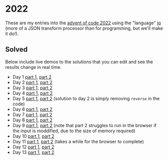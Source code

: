 # 2022

These are my entries into the [advent of code 2022](https://adventofcode.com/2022) using the "language" [jq](https://stedolan.github.io/jq/) (more of a JSON transform processor than for programming, but we'll make it do!).

## Solved

Below include live demos to the solutions that you can edit and see the results change in real time.

- Day 1 [part 1](https://jqterm.com/ff764509777096eb5a92fc89baa13547?query=split%28%22%5Cn%5Cn%22%29%20%7C%20map%28split%28%22%5Cn%22%29%20%7C%20map%28tonumber%3F%29%20%7C%20add%29%20%7C%20max&slurp=true&raw-input=true), [part 2](https://jqterm.com/ff764509777096eb5a92fc89baa13547?query=split%28%22%5Cn%5Cn%22%29%20%7C%20map%28split%28%22%5Cn%22%29%20%7C%20map%28tonumber%3F%29%20%7C%20add%29%20%7C%20sort%5B-3%3A%5D%20%7C%20add&slurp=true&raw-input=true)
- Day 2 [part 1](https://jqterm.com/a41db175eab863e7205a04275edf2da7?query=def%20values%3A%20%7B%20A%3A%20-1%2C%20B%3A%20-2%2C%20C%3A%20-3%2C%20X%3A%201%2C%20Y%3A%202%2C%20Z%3A%203%20%7D%5B.%5D%3B%0A%0A%23%20-2%20%3D%20win%2C%20-1%20%3D%20lose%2C%200%20%3D%20draw%2C%201%20%3D%20win%2C%202%20%3D%20lose%0A%23%20so%20we%20adjust%20the%20values%20for%20the%20scoring%0Adef%20score%3A%0A%20%20add%20%7C%0A%20%20if%20.%20%3D%3D%20-2%20then%201%0A%20%20elif%20.%20%3D%3D%202%20then%20-1%0A%20%20else%20.%0A%20%20end%0A%3B%0A%0Adef%20scoring%3A%20if%20.%20%3C%200%20then%200%20elif%20.%20%3D%3D%200%20then%203%20else%206%20end%3B%0A%0A%7B%20A%3A%20%22X%22%2C%20B%3A%20%22Y%22%2C%20C%3A%20%22Z%22%20%7D%20as%20%24draw%20%7C%0A%7B%20A%3A%20%22Y%22%2C%20B%3A%20%22Z%22%2C%20C%3A%20%22X%22%20%7D%20as%20%24win%20%7C%0A%7B%20A%3A%20%22Z%22%2C%20B%3A%20%22X%22%2C%20C%3A%20%22Y%22%20%7D%20as%20%24lose%20%7C%0A%0Adef%20predict%3A%0A%09if%20.%5B1%5D%20%3D%3D%20%22X%22%20then%20%5B.%5B0%5D%2C%20%24lose%5B.%5B0%5D%5D%5D%0A%09elif%20.%5B1%5D%20%3D%3D%20%22Y%22%20then%20%5B.%5B0%5D%2C%20%24draw%5B.%5B0%5D%5D%5D%0A%09else%20%5B.%5B0%5D%2C%20%24win%5B.%5B0%5D%5D%5D%0A%09end%0A%3B%0A%0Asplit%28%22%5Cn%22%29%20%7C%0Amap%28%0A%20%20select%28.%20!%3D%20%22%22%29%20%7C%20%23%20filter%20empty%0A%20%20split%28%22%20%22%29%20%7C%20%23%20get%20left%20and%20right%0A%20%20predict%20%7C%0A%20%20map%28values%29%20%7C%20%23%20convert%20to%20scoring%0A%20%20score%20as%20%24win%20%7C%20%23%20capture%20whether%20it%20was%20win%2C%20lose%20or%20draw%0A%20%20.%5B1%5D%20%2B%20%28%24win%20%7C%20scoring%29%0A%29%20%7C%20add%0A&slurp=true&raw-input=true), [part 2](https://jqterm.com/a41db175eab863e7205a04275edf2da7?query=def%20values%3A%20%7B%20A%3A%20-1%2C%20B%3A%20-2%2C%20C%3A%20-3%2C%20X%3A%201%2C%20Y%3A%202%2C%20Z%3A%203%20%7D%5B.%5D%3B%0A%0A%23%20-2%20%3D%20win%2C%20-1%20%3D%20lose%2C%200%20%3D%20draw%2C%201%20%3D%20win%2C%202%20%3D%20lose%0A%23%20so%20we%20adjust%20the%20values%20for%20the%20scoring%0Adef%20score%3A%0A%20%20add%20%7C%0A%20%20if%20.%20%3D%3D%20-2%20then%201%0A%20%20elif%20.%20%3D%3D%202%20then%20-1%0A%20%20else%20.%0A%20%20end%0A%3B%0A%0Adef%20scoring%3A%20if%20.%20%3C%200%20then%200%20elif%20.%20%3D%3D%200%20then%203%20else%206%20end%3B%0A%0A%7B%20A%3A%20%22X%22%2C%20B%3A%20%22Y%22%2C%20C%3A%20%22Z%22%20%7D%20as%20%24draw%20%7C%0A%7B%20A%3A%20%22Y%22%2C%20B%3A%20%22Z%22%2C%20C%3A%20%22X%22%20%7D%20as%20%24win%20%7C%0A%7B%20A%3A%20%22Z%22%2C%20B%3A%20%22X%22%2C%20C%3A%20%22Y%22%20%7D%20as%20%24lose%20%7C%0A%0Adef%20predict%3A%0A%09if%20.%5B1%5D%20%3D%3D%20%22X%22%20then%20%5B.%5B0%5D%2C%20%24lose%5B.%5B0%5D%5D%5D%0A%09elif%20.%5B1%5D%20%3D%3D%20%22Y%22%20then%20%5B.%5B0%5D%2C%20%24draw%5B.%5B0%5D%5D%5D%0A%09else%20%5B.%5B0%5D%2C%20%24win%5B.%5B0%5D%5D%5D%0A%09end%0A%3B%0A%0Asplit%28%22%5Cn%22%29%20%7C%0Amap%28%0A%20%20select%28.%20!%3D%20%22%22%29%20%7C%20%23%20filter%20empty%0A%20%20split%28%22%20%22%29%20%7C%20%23%20get%20left%20and%20right%0A%20%20predict%20%7C%0A%20%20map%28values%29%20%7C%20%23%20convert%20to%20scoring%0A%20%20score%20as%20%24win%20%7C%20%23%20capture%20whether%20it%20was%20win%2C%20lose%20or%20draw%0A%20%20.%5B1%5D%20%2B%20%28%24win%20%7C%20scoring%29%0A%29%20%7C%20add%0A&slurp=true&raw-input=true)
- Day 3 [part 1](https://jqterm.com/0a9a8041baad77b6f10715a57fff4adf?query=def%20mapToNumbers%3A%20explode%20%7C%20map%28.%20-%2096%29%20%7C%20map%28if%20.%20%3C%200%20then%20.%20%2B%2058%20else%20.%20end%29%3B%0A%0Adef%20findRepeating%3A%0A%20%20length%20as%20%24l%20%7C%20split%28%22%22%29%20%7C%0A%20%20%28reduce%20.%5B0%3A%24l%2F2%5D%5B%5D%20as%20%24_%20%28%7B%7D%3B%20.%20%2B%20%7B%20%22%5C%28%24_%29%22%3A%201%20%7D%20%29%29%20as%20%24start%20%7C%0A%20%20reduce%20.%5B%24l%2F2%3A%5D%5B%5D%20as%20%24_%20%28%24start%3B%20if%20.%5B%24_%5D%20%3D%3D%201%20then%20.%5B%24_%5D%20%2B%3D%201%20else%20.%20end%29%20%7C%0A%20%20to_entries%20%7C%20map%28select%28.value%20%3E%201%29%29%20%7C%20first.key%0A%3B%0A%0Adef%20parse%3A%20split%28%22%5Cn%22%29%20%7C%20map%28select%28.%20!%3D%20%22%22%29%29%3B%0A%0Aparse%20%7C%20map%28findRepeating%29%20%7C%20join%28%22%22%29%20%7C%20mapToNumbers%20%7C%20add%0A&slurp=true&raw-input=true), [part 2](https://jqterm.com/0a9a8041baad77b6f10715a57fff4adf?query=def%20mapToNumbers%3A%20explode%20%7C%20map%28.%20-%2096%29%20%7C%20map%28if%20.%20%3C%200%20then%20.%20%2B%2058%20else%20.%20end%29%3B%0A%0Adef%20findRepeating%3A%20%0A%20%20.%20as%20%24in%20%7C%20%0A%20%20%28reduce%20%28%24in%5B0%5D%20%7C%20split%28%22%22%29%29%5B%5D%20as%20%24_%20%28%7B%7D%3B%20.%20%2B%20%7B%20%24_%3A%201%20%7D%20%29%29%20%7C%20.%20as%20%24a%20%7C%0A%20%20reduce%20%28%24in%5B1%5D%20%7C%20split%28%22%22%29%29%5B%5D%20as%20%24_%20%28%24a%3B%20if%20.%5B%24_%5D%20%3D%3D%201%20then%20.%5B%24_%5D%20%2B%3D%201%20else%20.%20end%29%20%7C%20.%20as%20%24b%20%7C%0A%20%20reduce%20%28%24in%5B2%5D%20%7C%20split%28%22%22%29%29%5B%5D%20as%20%24_%20%28%24b%3B%20if%20.%5B%24_%5D%20%3D%3D%202%20then%20.%5B%24_%5D%20%2B%3D%201%20else%20.%20end%29%20%7C%0A%20%20to_entries%20%7C%20map%28select%28.value%20%3E%202%29%29%20%7C%20first.key%0A%3B%0A%0Adef%20parse%3A%20split%28%22%5Cn%22%29%20%7C%20map%28select%28.%20!%3D%20%22%22%29%29%3B%0A%0Adef%20group%28%24n%29%3A%20.%20as%20%24input%20%7C%20reduce%20range%20%280%3B%20length%3B%20%24n%29%20as%20%24i%20%28%5B%5D%3B%20.%20%2B%20%5B%24input%5B%24i%3A%24i%2B%24n%5D%5D%29%3B%0A%0Aparse%20%7C%20group%283%29%20%7C%20map%28findRepeating%29%20%7C%20join%28%22%22%29%20%7C%20mapToNumbers%20%7C%20add&slurp=true&raw-input=true)
- Day 4 [part 1](https://jqterm.com/633b9ded392c4558cdb4e70a963272bf?query=def%20parse%3A%20split%28%22%5Cn%22%29%20%7C%20map%28select%28.%20!%3D%20%22%22%29%20%7C%20split%28%22%2C%22%29%20%7C%20map%28split%28%22-%22%29%20%7C%20map%28tonumber%29%29%29%3B%0Adef%20asRange%3A%0A%09%28flatten%20%7C%20%7B%20min%3A%20min%2C%20max%3A%20max%20%7D%29%20as%20%24range%20%7C%0A%20%20map%28%0A%20%20%20%20%28.%5B0%5D%20%3E%20%24range.min%29%20or%20%28.%5B1%5D%20%3C%20%24range.max%29%0A%20%20%29%20%7C%20select%28%28.%5B0%5D%20and%20.%5B1%5D%29%20%7C%20not%29%0A%3B%0Aparse%20%7C%20map%28asRange%29%20%7C%20length%0A&slurp=true&raw-input=true), [part 2](https://jqterm.com/633b9ded392c4558cdb4e70a963272bf?query=def%20parse%3A%20split%28%22%5Cn%22%29%20%7C%20map%28select%28.%20!%3D%20%22%22%29%20%7C%20split%28%22%2C%22%29%20%7C%20map%28split%28%22-%22%29%20%7C%20map%28tonumber%29%29%29%3B%0A%0Aparse%20%7C%20map%28%0A%09%28flatten%20%7C%20max%20-%20min%29%20as%20%24range%20%7C%20%0A%09map%28max%20-%20min%29%20%7C%20%24range%20-%20add%0A%29%20%7C%20map%28select%28.%20%3E%200%20%7C%20not%29%29%20%7C%20length&slurp=true&raw-input=true)
- Day 5 [part 1](https://jqterm.com/e800b0fd6d97106e263952a776554891?query=def%20stripEmpty%3A%20map%28select%28.%20!%3D%20%22%22%20and%20.%20!%3D%20%22%20%22%29%29%3B%0A%0Adef%20parse%3A%20split%28%22%5Cn%5Cn%22%29%20%7C%20map%28split%28%22%5Cn%22%29%20%7C%20stripEmpty%29%20%7C%20%7B%20stack%3A%20.%5B0%5D%2C%20moves%3A%20.%5B1%5D%20%7D%3B%0A%0Adef%20getRows%28%24cols%29%3A%0A%20%20.%20as%20%24stack%20%7C%0A%20%20reduce%20range%20%280%3B%20%24cols%20*%204%3B%204%29%20as%20%24i%20%28%0A%20%20%20%20%5B%5D%3B%0A%20%20%20%20.%20%2B%20%5B%24stack%5B%24i%2B1%3A%24i%2B2%5D%5D%0A%20%20%29%3B%0A%0Adef%20parseStack%3A%0A%20%20.stack%20%7C%20reverse%20as%20%24stack%20%7C%0A%20%20%28%24stack%5B0%5D%20%7C%20split%28%22%20%22%29%20%7C%20stripEmpty%20%7C%20length%29%20as%20%24cols%20%7C%0A%20%20%24stack%5B1%3A%5D%20%7C%20map%28getRows%28%24cols%29%29%20%7C%20transpose%20%7C%20map%28stripEmpty%29%0A%3B%0A%0Adef%20parseMove%3A%20split%28%22%20%22%29%20%7C%20%7B%20n%3A%20.%5B1%5D%20%7C%20tonumber%2C%20from%3A%20%28.%5B3%5D%20%7C%20tonumber%20-1%29%2C%20to%3A%20%28.%5B5%5D%20%7C%20tonumber%20-1%29%20%7D%3B%0A%0Adef%20processMoves%3A%0A%20%20reduce%20%28.moves%20%7C%20map%28parseMove%29%29%5B%5D%20as%20%24move%20%28%0A%20%20%20%20.stack%3B%20%23%20initial%20state%0A%20%20%20%20%28.%5B%24move.from%5D%5B-%24move.n%3A%5D%20%7C%20reverse%29%20as%20%24target%20%7C%20%23%20copy%0A%20%20%20%20.%5B%24move.from%5D%20%3D%20.%5B%24move.from%5D%5B%3A-%24move.n%5D%20%7C%20%23%20remove%0A%20%20%20%20.%5B%24move.to%5D%20%2B%3D%20%24target%20%23%20add%0A%20%20%29%0A%3B%0A%0Aparse%20%7C%0A.%20%2B%20%7B%20stack%3A%20parseStack%20%7D%20%7C%0AprocessMoves%20%7C%0Amap%28.%5B-1%5D%29%20%7C%20%0Ajoin%28%22%22%29%0A&slurp=true&raw-input=true&raw=true), [part 2](https://jqterm.com/e800b0fd6d97106e263952a776554891?query=def%20stripEmpty%3A%20map%28select%28.%20!%3D%20%22%22%20and%20.%20!%3D%20%22%20%22%29%29%3B%0A%0Adef%20parse%3A%20split%28%22%5Cn%5Cn%22%29%20%7C%20map%28split%28%22%5Cn%22%29%20%7C%20stripEmpty%29%20%7C%20%7B%20stack%3A%20.%5B0%5D%2C%20moves%3A%20.%5B1%5D%20%7D%3B%0A%0Adef%20getRows%28%24cols%29%3A%0A%20%20.%20as%20%24stack%20%7C%0A%20%20reduce%20range%20%280%3B%20%24cols%20*%204%3B%204%29%20as%20%24i%20%28%0A%20%20%20%20%5B%5D%3B%0A%20%20%20%20.%20%2B%20%5B%24stack%5B%24i%2B1%3A%24i%2B2%5D%5D%0A%20%20%29%3B%0A%0Adef%20parseStack%3A%0A%20%20.stack%20%7C%20reverse%20as%20%24stack%20%7C%0A%20%20%28%24stack%5B0%5D%20%7C%20split%28%22%20%22%29%20%7C%20stripEmpty%20%7C%20length%29%20as%20%24cols%20%7C%0A%20%20%24stack%5B1%3A%5D%20%7C%20map%28getRows%28%24cols%29%29%20%7C%20transpose%20%7C%20map%28stripEmpty%29%0A%3B%0A%0Adef%20parseMove%3A%20split%28%22%20%22%29%20%7C%20%7B%20n%3A%20.%5B1%5D%20%7C%20tonumber%2C%20from%3A%20%28.%5B3%5D%20%7C%20tonumber%20-1%29%2C%20to%3A%20%28.%5B5%5D%20%7C%20tonumber%20-1%29%20%7D%3B%0A%0Adef%20processMoves%3A%0A%20%20reduce%20%28.moves%20%7C%20map%28parseMove%29%29%5B%5D%20as%20%24move%20%28%0A%20%20%20%20.stack%3B%20%23%20initial%20state%0A%20%20%20%20.%5B%24move.from%5D%5B-%24move.n%3A%5D%20as%20%24target%20%7C%20%23%20copy%0A%20%20%20%20.%5B%24move.from%5D%20%3D%20.%5B%24move.from%5D%5B%3A-%24move.n%5D%20%7C%20%23%20remove%0A%20%20%20%20.%5B%24move.to%5D%20%2B%3D%20%24target%20%23%20add%0A%20%20%29%0A%3B%0A%0Aparse%20%7C%0A.%20%2B%20%7B%20stack%3A%20parseStack%20%7D%20%7C%0AprocessMoves%20%7C%0Amap%28.%5B-1%5D%29%20%7C%20%0Ajoin%28%22%22%29%0A&slurp=true&raw-input=true&raw=true) (solution to day 2 is simply removing `reverse` in the code)
- Day 6 [part 1](https://jqterm.com/656c5189b2346d56b2ad5c9f4af97402?query=4%20as%20%24n%20%7C%0A.%20as%20%24input%20%7C%0A0%20%7C%20until%28%0A%20%20%28%24input%5B.%3A.%2B%24n%5D%20%7C%20explode%20%7C%20unique%20%7C%20length%29%20%3D%3D%20%24n%3B%0A%20%20.%20%2B%201%0A%29%20%7C%0A.%20%2B%20%24n&slurp=true&raw-input=true), [part 2](https://jqterm.com/656c5189b2346d56b2ad5c9f4af97402?query=14%20as%20%24n%20%7C%0A.%20as%20%24input%20%7C%0A0%20%7C%20until%28%0A%20%20%28%24input%5B.%3A.%2B%24n%5D%20%7C%20explode%20%7C%20unique%20%7C%20length%29%20%3D%3D%20%24n%3B%0A%20%20.%20%2B%201%0A%29%20%7C%0A.%20%2B%20%24n&slurp=true&raw-input=true)
- Day 7 [part 1](https://jqterm.com/edc25c50ed0c5168f221a6f934bb0824?query=def%20log%28s%29%3A%20.%20as%20%24_%20%7C%20%5Bs%5D%20%7C%20debug%20%7C%20%24_%3B%0Adef%20parse%3A%20split%28%22%5Cn%22%29%20%7C%20map%28select%28.%20!%3D%20%22%22%29%29%3B%0Adef%20parseLine%3A%0A%09split%28%22%20%22%29%20%7C%0A%09if%20.%5B0%5D%20%3D%3D%20%22dir%22%20then%0A%09%09%7B%20file%3A%20%22%5C%28.%5B1%5D%29%22%2C%20contents%3A%20%7B%7D%2C%20type%3A%20%22dir%22%20%7D%0A%09else%0A%09%09%7B%20file%3A%20%22%5C%28.%5B1%5D%29%22%2C%20size%3A%20.%5B0%5D%20%7C%20tonumber%2C%20type%3A%20%22file%22%20%7D%0A%09end%0A%3B%0A%0Adef%20cd%28%24path%29%3A%0A%20%20if%20%24path%20%3D%3D%20%22..%22%20then%0A%20%20%20%20.pwd%20%3D%20.pwd%5B%3A-1%5D%20%23%20pop%0A%20%20else%0A%20%20%20%20.pwd%20%2B%3D%20%5B%24path%5D%20%7C%0A%20%20%20%20setpath%28.pwd%3B%20%7B%20_files%3A%20%5B%5D%20%7D%29%0A%20%20end%0A%3B%0A%0Adef%20doCommand%28%24cmd%29%3A%0A%09if%20%28%24cmd%20%7C%20startswith%28%22%24%20cd%22%29%29%20then%0A%09%09%28%24cmd%20%7C%20split%28%22%20%22%29%20%7C%20.%5B2%5D%29%20as%20%24path%20%7C%0A%20%20%20%20cd%28%24path%29%0A%09elif%20%24cmd%20%7C%20startswith%28%22%24%20ls%22%29%20then%0A%20%20%20%20.%0A%09else%0A%20%20%20%20%28%24cmd%20%7C%20parseLine%29%20as%20%24res%20%7C%0A%20%20%20%20if%20%24res.type%20%3D%3D%20%22file%22%20then%0A%20%20%20%20%20%20%28getpath%28.pwd%20%2B%20%5B%22_files%22%5D%29%20%2B%20%5B%24res%5D%29%20as%20%24res%20%7C%0A%20%20%20%20%20%20setpath%28.pwd%20%2B%20%5B%22_files%22%5D%3B%20%24res%29%0A%20%20%20%20else%20.%20end%0A%09end%0A%3B%0A%0Adef%20buildTree%28%24fs%29%3A%0A%20%20reduce%20.%5B%5D%20as%20%24line%20%28%0A%20%20%20%20%24fs%3B%20%23%20initial%20state%0A%20%20%20%20doCommand%28%24line%29%0A%20%20%29%0A%3B%0A%0Adef%20calc%3A%0A%20%20walk%28%0A%20%20%20%20if%20type%20%3D%3D%20%22object%22%20and%20._files%3F%20then%0A%20%20%20%20%20._size%20%3D%20%28%5B..%5D%20%7C%20map%28select%28._files%3F%29._files%20%7C%20map%28.size%29%20%7C%20add%29%29%0A%20%20%20%20else%20.%20end%0A%20%20%29%0A%3B%0A%0Adef%20total%3A%0A%20%20%5B..%5D%20%7C%20map%28select%28._size%3F%29._size%20%7C%20add%29%20%7C%20map%28select%28.%20%3C%3D%20100000%29%29%20%7C%20add%0A%3B%0A%0A%7B%20%22%2F%22%3A%20%7B%7D%2C%20%22pwd%22%3A%20%5B%22%2F%22%5D%20%7D%20as%20%24fs%20%7C%0A%0Aparse%5B1%3A%5D%20%7C%20buildTree%28%24fs%29%20%7C%20calc%20%7C%20total%0A&slurp=true&raw-input=true), [part 2](https://jqterm.com/edc25c50ed0c5168f221a6f934bb0824?query=def%20log%28s%29%3A%20.%20as%20%24_%20%7C%20%5Bs%5D%20%7C%20debug%20%7C%20%24_%3B%0Adef%20parse%3A%20split%28%22%5Cn%22%29%20%7C%20map%28select%28.%20!%3D%20%22%22%29%29%3B%0Adef%20parseLine%3A%0A%09split%28%22%20%22%29%20%7C%0A%09if%20.%5B0%5D%20%3D%3D%20%22dir%22%20then%0A%09%09%7B%20file%3A%20%22%5C%28.%5B1%5D%29%22%2C%20contents%3A%20%7B%7D%2C%20type%3A%20%22dir%22%20%7D%0A%09else%0A%09%09%7B%20file%3A%20%22%5C%28.%5B1%5D%29%22%2C%20size%3A%20.%5B0%5D%20%7C%20tonumber%2C%20type%3A%20%22file%22%20%7D%0A%09end%0A%3B%0A%0Adef%20cd%28%24path%29%3A%0A%20%20if%20%24path%20%3D%3D%20%22..%22%20then%0A%20%20%20%20.pwd%20%3D%20.pwd%5B%3A-1%5D%20%23%20pop%0A%20%20else%0A%20%20%20%20.pwd%20%2B%3D%20%5B%24path%5D%20%7C%0A%20%20%20%20setpath%28.pwd%3B%20%7B%20_files%3A%20%5B%5D%20%7D%29%0A%20%20end%0A%3B%0A%0Adef%20doCommand%28%24cmd%29%3A%0A%09if%20%28%24cmd%20%7C%20startswith%28%22%24%20cd%22%29%29%20then%0A%09%09%28%24cmd%20%7C%20split%28%22%20%22%29%20%7C%20.%5B2%5D%29%20as%20%24path%20%7C%0A%20%20%20%20cd%28%24path%29%0A%09elif%20%24cmd%20%7C%20startswith%28%22%24%20ls%22%29%20then%0A%20%20%20%20.%0A%09else%0A%20%20%20%20%28%24cmd%20%7C%20parseLine%29%20as%20%24res%20%7C%0A%20%20%20%20if%20%24res.type%20%3D%3D%20%22file%22%20then%0A%20%20%20%20%20%20%28getpath%28.pwd%20%2B%20%5B%22_files%22%5D%29%20%2B%20%5B%24res%5D%29%20as%20%24res%20%7C%0A%20%20%20%20%20%20setpath%28.pwd%20%2B%20%5B%22_files%22%5D%3B%20%24res%29%0A%20%20%20%20else%20.%20end%0A%09end%0A%3B%0A%0Adef%20buildTree%28%24fs%29%3A%0A%20%20reduce%20.%5B%5D%20as%20%24line%20%28%0A%20%20%20%20%24fs%3B%20%23%20initial%20state%0A%20%20%20%20doCommand%28%24line%29%0A%20%20%29%0A%3B%0A%0Adef%20calc%3A%0A%20%20walk%28%0A%20%20%20%20if%20type%20%3D%3D%20%22object%22%20and%20._files%3F%20then%0A%20%20%20%20%20._size%20%3D%20%28%5B..%5D%20%7C%20map%28select%28._files%3F%29._files%20%7C%20map%28.size%29%20%7C%20add%29%29%0A%20%20%20%20else%20.%20end%0A%20%20%29%0A%3B%0A%0Adef%20totals%3A%0A%20%20%5B..%5D%20%7C%20map%28select%28._size%3F%29._size%20%7C%20add%29%0A%3B%0A%0A%7B%20%22%2F%22%3A%20%7B%7D%2C%20%22pwd%22%3A%20%5B%22%2F%22%5D%20%7D%20as%20%24fs%20%7C%0A70000000%20as%20%24total%20%7C%0A30000000%20as%20%24min%20%7C%0Aparse%5B1%3A%5D%20%7C%20buildTree%28%24fs%29%20%7C%0Acalc%20%7C%0Atotals%20%7C%0Asort%20%7C%0A%28%24total%20-%20last%29%20as%20%24available%20%7C%0Amap%28select%28%0A%20%20%28%24available%20%2B%20.%29%20%3E%20%24min%0A%29%29%20%7C%20first%0A&slurp=true&raw-input=true)
- Day 8 [part 1](https://jqterm.com/a1d8b5dbbc82a3775431a28dc3cbda9d?query=def%20parse%3A%0A%09split%28%22%5Cn%22%29%20%7C%0A%09map%28select%28.%20!%3D%20%22%22%29%20%7C%0A%09%20%20%20%20split%28%22%22%29%20%7C%0A%09%09map%28tonumber%29%0A%09%29%20%7C%0A%09to_entries%20%7C%0A%09map%28%0A%09%09.key%20as%20%24y%20%7C%0A%20%20%20%20%20%20%09.value%20%7C%0A%20%20%20%20%20%20%09to_entries%20%7C%0A%20%20%20%20%20%20%09map%28%0A%09%09%09.%20%2B%20%7B%20x%3A%20.key%2C%20y%3A%20%24y%20%7D%20%7C%0A%20%20%20%20%20%20%20%20%20%20%09del%28.key%29%0A%09%09%29%0A%09%29%0A%3B%0A%0Adef%20find%28%24trees%29%3A%0A%20%20%24trees%20%7C%0A%09.%5B1%3A-1%5D%20%7C%0A%20%20map%28%0A%20%20%20%20first%20as%20%24first%20%7C%0A%20%20%20%20.%5B1%3A-1%5D%20%7C%0A%20%20%20%20%20%20%23%20log%28%24first%2C.%29%7C%0A%20%20%20%20reduce%20.%5B%5D%20as%20%24_%20%28%0A%20%20%20%20%20%20%5B%24first%5D%3B%0A%20%20%20%20%20%20if%20%24_.value%20%3E%20last.value%20then%0A%20%20%20%20%20%20%20%20.%20%2B%20%5B%24_%5D%0A%20%20%20%20%20%20else%0A%20%20%20%20%20%20%20%20.%0A%20%20%20%20%20%20end%0A%20%20%20%20%29%20%7C%20.%5B1%3A%5D%0A%20%20%29%0A%3B%0A%0Aparse%20%7C%0A.%20as%20%24input%20%7C%0A%5B%0A%20%20find%28.%29%2C%0A%20%20find%28map%28reverse%29%29%2C%0A%20%20find%28transpose%29%2C%0A%20%20find%28transpose%20%7C%20map%28reverse%29%29%0A%5D%20%7C%0Aflatten%20%7C%0Amap%28select%28.%20!%3D%20null%29%29%20%7C%0Aunique%20%7C%0Alength%20as%20%24inner%20%7C%0A%24input%20%7C%0Afirst%20%7C%0Alength%20*%202%20%2B%20%28%24input%20%7C%20transpose%20%7C%20first%20%7C%20%28length%20-%202%29%20*%202%29%20%2B%20%24inner%0A&slurp=true&raw-input=true), [part 2](https://jqterm.com/a1d8b5dbbc82a3775431a28dc3cbda9d?query=def%20parse%3A%0A%09split%28%22%5Cn%22%29%20%7C%0A%09map%28select%28.%20!%3D%20%22%22%29%20%7C%0A%09%20%20%20%20split%28%22%22%29%20%7C%0A%09%09map%28tonumber%29%0A%09%29%20%7C%0A%09to_entries%20%7C%0A%09map%28%0A%09%09.key%20as%20%24y%20%7C%0A%20%20%20%20%20%20%09.value%20%7C%0A%20%20%20%20%20%20%09to_entries%20%7C%0A%20%20%20%20%20%20%09map%28%0A%09%09%09.%20%2B%20%7B%20x%3A%20.key%2C%20y%3A%20%24y%20%7D%20%7C%0A%20%20%20%20%20%20%20%20%20%20%09del%28.key%29%0A%09%09%29%0A%09%29%0A%3B%0A%0Adef%20find%3A%0A%20%20map%28%20%23%20each%20row%0A%20%20%20%20.%20as%20%24input%20%7C%0A%20%20%20%20%5Bforeach%20range%280%3B%20length%29%20as%20%24i%20%28%0A%20%20%20%20%20%20%24input%5B0%5D%3B%0A%20%20%20%20%20%20%24input%5B%24i%5D%20as%20%24current%20%7C%0A%20%20%20%20%20%20%24input%5B%24i%2B1%3A%5D%20%7C%0A%20%20%20%20%20%20length%20as%20%24n%20%7C%0A%20%20%20%20%20%20if%20%24n%20%3D%3D%200%20then%0A%20%20%20%20%20%20%20%200%0A%20%20%20%20%20%20else%0A%20%20%20%20%20%20%20%20until%28%0A%20%20%20%20%20%20%20%20%20%20%28length%20%3D%3D%200%29%20or%20%28first.value%20%3E%3D%20%24current.value%29%3B%0A%20%20%20%20%20%20%20%20%20%20.%5B1%3A%5D%0A%20%20%20%20%20%20%20%20%29%20%7C%0A%0A%20%20%20%20%20%20%20%20if%20length%20%3D%3D%200%20then%0A%20%20%20%20%20%20%20%20%20%200%0A%20%20%20%20%20%20%20%20else%0A%20%20%20%20%20%20%20%20%20%20length%20-%201%0A%20%20%20%20%20%20%20%20end%20%7C%0A%0A%20%20%20%20%20%20%20%20%28%24n%20-%20length%29%0A%20%20%20%20%20%20end%20%7C%0A%20%20%20%20%20%20.%20as%20%24score%20%7C%0A%0A%20%20%20%20%20%20%24input%5B%24i%5D%20%2B%20%7B%20score%3A%20%28%24score%20*%20%28%24input%5B%24i%5D.score%20%2F%2F%201%29%29%20%7D%0A%20%20%20%20%20%20%3B%0A%0A%20%20%20%20%20%20.%20%23%20emit%0A%20%20%20%20%29%5D%0A%20%20%29%0A%3B%0A%0Aparse%20%7C%0Afind%20%7C%0Amap%28reverse%29%20%7C%0Afind%20%7C%0Atranspose%20%7C%0Afind%20%7C%0Amap%28reverse%29%20%7C%0Afind%20%7C%0Aflatten%20%7C%0Amax_by%28.score%29%20%7C%0A.score%0A&slurp=true&raw-input=true)
- Day 9 [part 1](https://jqterm.com/304f9590d16035b539a8435f44440896?query=def%20parse%3A%20split%28%22%5Cn%22%29%20%7C%20map%28select%28.%20!%3D%20%22%22%29%20%7C%20split%28%22%20%22%29%20%7C%20%7B%20dir%3A%20.%5B0%5D%2C%20n%3A%20.%5B1%5D%20%7C%20tonumber%20%7D%29%20%3B%0A%0Adef%20calcGrid%3A%0A%20%20%5B%7B%20%20x%3A%200%2C%20y%3A%200%20%7D%5D%20as%20%24grid%20%7C%0A%20%20.%20as%20%24steps%20%7C%0A%20%20reduce%20range%280%3B%20length%29%20as%20%24i%20%28%0A%20%20%20%20%24grid%3B%0A%20%20%20%20if%20%24steps%5B%24i%5D.dir%20%3D%3D%20%22R%22%20then%0A%20%20%20%20%20%20.%20%2B%20%5B%7B%20x%3A%20%28last.x%20%2B%20%24steps%5B%24i%5D.n%29%2C%20y%3A%20last.y%20%7D%5D%0A%20%20%20%20elif%20%24steps%5B%24i%5D.dir%20%3D%3D%20%22L%22%20then%0A%20%20%20%20%20%20.%20%2B%20%5B%7B%20x%3A%20%28last.x%20-%20%24steps%5B%24i%5D.n%29%2C%20y%3A%20last.y%20%7D%5D%0A%20%20%20%20elif%20%24steps%5B%24i%5D.dir%20%3D%3D%20%22U%22%20then%0A%20%20%20%20%20%20.%20%2B%20%5B%7B%20x%3A%20last.x%2C%20y%3A%20%28last.y%20%2B%20%24steps%5B%24i%5D.n%29%20%7D%5D%0A%20%20%20%20else%0A%20%20%20%20%20%20.%20%2B%20%5B%7B%20x%3A%20last.x%2C%20y%3A%20%28last.y%20-%20%24steps%5B%24i%5D.n%29%20%7D%5D%0A%20%20%20%20end%0A%20%20%29%20%7C%20%7B%0A%20%20%20%20width%3A%20%28%28max_by%28.x%29.x%20-%20min_by%28.x%29.x%29%20%2B%201%29%2C%0A%20%20%20%20height%3A%20%28%28max_by%28.y%29.y%20-%20min_by%28.y%29.y%29%20%2B%201%29%2C%0A%20%20%20%20extra%3A%20%5B%28min_by%28.x%29.x%20%7C%20fabs%29%2C%20%28min_by%28.y%29.y%20%7C%20fabs%29%5D%0A%20%20%7D%0A%3B%0A%0Adef%20repeatN%28%24n%29%3A%20.%20as%20%24_%20%7C%20%5Brange%280%3B%20%24n%29%5D%20%7C%20map%28%24_%29%20%7C%20join%28%22%22%29%3B%0Adef%20stepValue%3A%0A%20%20%20%20if%20.s%20then%0A%20%20%20%20%20%20%22s%22%0A%20%20%20%20elif%20.h%20then%0A%20%20%20%20%20%20%22H%22%0A%20%20%20%20elif%20.t%20then%0A%20%20%20%20%20%20%22T%22%0A%20%20%20%20elif%20.visited%20then%0A%20%20%20%20%20%20%22%23%22%0A%20%20%20%20else%0A%20%20%20%20%20%20%22.%22%0A%20%20%20%20end%0A%3B%0Adef%20renderState%28%24grid%29%3A%0A%20%20.%20as%20%24movement%20%7C%0A%20%20reduce%20range%280%3B%20%24grid.height%29%20as%20%24y%20%28%0A%20%20%20%20%5B%5D%3B%0A%20%20%20%20.%20%2B%20%5Breduce%20range%280%3B%20%24grid.width%29%20as%20%24x%20%28%0A%20%20%20%20%20%20%5B%5D%3B%0A%20%20%20%20%20%20.%20%2B%20%5B%28%24movement%5B%24y%5D%5B%24x%5D%20%7C%20stepValue%29%20%2F%2F%20%22.%22%5D%0A%20%20%20%20%29%20%7C%20join%28%22%22%29%5D%0A%20%20%29%20%7C%20reverse%20%7C%20join%28%22%5Cn%22%29%3B%0A%0Adef%20splitter%28%24n%29%3A%20%22~%22%20%7C%20repeatN%28%24n%29%3B%0Adef%20clear%3A%20%22%5Cn%22%20%7C%20repeatN%282%29%3B%0Adef%20count%3A%20flatten%20%7C%20map%28select%28.visited%29%29%20%7C%20length%3B%0Adef%20render%28%24grid%29%3A%20%22%5C%28splitter%28%24grid.width%29%29%5Cn%5C%28renderState%28%24grid%29%29%5Cn%5C%28splitter%28%24grid.width%29%29%5Cn%5C%28count%29%5C%28clear%29%22%3B%0A%0Adef%20setInitialPoint%28%24grid%29%3A%0A%20%20%7B%20x%3A%20%24grid.extra%5B0%5D%2C%20y%3A%20%24grid.extra%5B1%5D%20%7D%20as%20%24init%20%7C%0A%20%20.grid%5B%24init.y%5D%5B%24init.x%5D%20%3D%20%7B%20visited%3A%20true%2C%20t%3A%20true%2C%20h%3A%20true%2C%20s%3A%20true%20%7D%20%2B%20%24init%20%7C%0A%20%20.head%20%3D%20%24init%20%7C%0A%20%20.tail%20%3D%20%24init%20%7C%0A%20%20.%0A%3B%0A%0Adef%20init%28%24grid%29%3A%0A%20%20reduce%20range%280%3B%20%24grid.height%29%20as%20%24y%20%28%0A%20%20%20%20%5B%5D%3B%0A%20%20%20%20.%20%2B%20%5Breduce%20range%280%3B%20%24grid.width%29%20as%20%24x%20%28%0A%20%20%20%20%20%20%5B%5D%3B%0A%20%20%20%20%20%20.%20%2B%20%5B%7B%20x%3A%20%24x%2C%20y%3A%20%24y%2C%20visited%3A%20false%20%7D%5D%0A%20%20%20%20%29%5D%0A%20%20%29%20%7C%0A%20%20%7B%20grid%3A%20.%20%7D%20%7C%0A%20%20setInitialPoint%28%24grid%29%0A%3B%0A%0A%0Adef%20remove%28%24point%29%3A%20.grid%5B.%5B%24point%5D.y%5D%5B.%5B%24point%5D.x%5D%5B%24point%5B0%3A1%5D%5D%20%3D%20false%20%7C%20.%3B%0Adef%20add%28%24point%29%3A%20.grid%5B.%5B%24point%5D.y%5D%5B.%5B%24point%5D.x%5D%5B%24point%5B0%3A1%5D%5D%20%3D%20true%20%7C%20.%3B%0A%0Adef%20visit%3A%20.grid%5B.tail.y%5D%5B.tail.x%5D.visited%20%3D%20true%20%7C%20.%20%3B%0A%0Adef%20moveSingleAxis%28%24x%3B%20%24y%29%3A%0A%20%20if%20%24x%20%3E%201%20then%0A%20%20%20%20.tail.x%20%2B%3D%20%28%24x-1%29%0A%20%20elif%20%24x%20%3C%20-1%20then%0A%20%20%20%20.tail.x%20-%3D%201%0A%20%20else%0A%20%20%20%20.%0A%20%20end%20%7C%0A%0A%20%20if%20%24y%20%3E%201%20then%0A%20%20%20%20.tail.y%20%2B%3D%20%28%24y-1%29%0A%20%20elif%20%24y%20%3C%20-1%20then%0A%20%20%20%20.tail.y%20-%3D%201%0A%20%20else%0A%20%20%20%20.%0A%20%20end%0A%3B%0A%0Adef%20moveT%3A%0A%20%20remove%28%22tail%22%29%20%7C%0A%20%20%28.head.x%20-%20.tail.x%29%20as%20%24x%20%7C%0A%20%20%28.head.y%20-%20.tail.y%29%20as%20%24y%20%7C%0A%0A%20%20if%20%24y%20%3D%3D%200%20or%20%24x%20%3D%3D%200%20then%20%23%20single%20axis%20movement%0A%20%20%20%20moveSingleAxis%28%24x%3B%20%24y%29%0A%20%20else%20%23%20diagonal%0A%20%20%20%20if%20%24y%20%7C%20fabs%20%3D%3D%202%20then%0A%20%20%20%20%20%20.tail.x%20%3D%20.head.x%20%7C%0A%20%20%20%20%20%20moveSingleAxis%280%3B%20%24y%29%0A%20%20%20%20elif%20%24x%20%7C%20fabs%20%3D%3D%202%20then%0A%20%20%20%20%20%20.tail.y%20%3D%20.head.y%20%7C%0A%20%20%20%20%20%20moveSingleAxis%28%24x%3B%200%29%0A%20%20%20%20else%0A%20%20%20%20%20%20.%0A%20%20%20%20end%0A%20%20end%20%7C%0A%20%20add%28%22tail%22%29%20%7C%0A%20%20visit%0A%3B%0A%0Adef%20moveH%28%24axis%3B%20%24direction%29%3A%0A%20%20%23%201.%20remove%20H%20from%20current%20position%0A%20%20remove%28%22head%22%29%20%7C%0A%20%20%23%202.%20update%20position%0A%20%20.head%5B%24axis%5D%20%3D%20%28.head%5B%24axis%5D%20%2B%20%24direction%29%20%7C%0A%20%20%23%203.%20update%20H%0A%20%20add%28%22head%22%29%20%7C%0A%20%20moveT%0A%3B%0Adef%20moveH%28%24axis%29%3A%20moveH%28%24axis%3B%201%29%3B%0A%0A%0Adef%20walkSteps%28%24state%3B%20%24grid%29%3A%0A%20%20.%20as%20%24steps%20%7C%0A%20%20foreach%20range%280%3B%20length%29%20as%20%24i%20%28%0A%20%20%20%20%24state%3B%0A%20%20%20%20%23%20update%0A%20%20%20%20%24steps%5B%24i%5D%20as%20%24dir%20%7C%0A%0A%20%20%20%20if%20%24dir%20%3D%3D%20%22R%22%20then%0A%20%20%20%20%20%20moveH%28%22x%22%29%0A%20%20%20%20elif%20%24dir%20%3D%3D%20%22L%22%20then%0A%20%20%20%20%20%20moveH%28%22x%22%3B%20-1%29%0A%20%20%20%20elif%20%24dir%20%3D%3D%20%22D%22%20then%0A%20%20%20%20%20%20moveH%28%22y%22%3B%20-1%29%0A%20%20%20%20else%0A%20%20%20%20%20%20moveH%28%22y%22%29%0A%20%20%20%20end%3B%0A%20%20%20%20.grid%20%7C%20render%28%24grid%29%0A%20%20%29%0A%3B%0A%0Adef%20explodeSteps%3A%0A%20%20reduce%20.%5B%5D%20as%20%24step%20%28%0A%20%20%20%20%5B%5D%3B%0A%20%20%20%20.%20%2B%20%28%5Brange%280%3B%20%24step.n%29%5D%20%7C%20map%28%24step.dir%29%29%0A%20%20%29%0A%3B%0A%0Aparse%20%7C%0AcalcGrid%20as%20%24grid%20%7C%0AexplodeSteps%20%7C%0AwalkSteps%28init%28%24grid%29%3B%20%24grid%29%0A&slurp=true&raw-input=true&raw=true), [part 2](https://jqterm.com/304f9590d16035b539a8435f44440896?query=def%20log%28s%29%3A%20.%20as%20%24_%20%7C%20if%20%5Bs%5D%20%7C%20length%20%3E%200%20then%20%5Bs%5D%20%7C%20debug%20else%20empty%20end%20%7C%20%24_%3B%0Adef%20log%28s%29%3A%20.%3B%20%23%20this%20let%27s%20me%20turn%20logging%20on%20and%20off%20easily%0A%0Adef%20parse%3A%20split%28%22%5Cn%22%29%20%7C%20map%28select%28.%20!%3D%20%22%22%29%20%7C%20split%28%22%20%22%29%20%7C%20%7B%20dir%3A%20.%5B0%5D%2C%20n%3A%20.%5B1%5D%20%7C%20tonumber%20%7D%29%20%3B%0A%0Adef%20calcGrid%3A%0A%20%20%5B%7B%20%20x%3A%200%2C%20y%3A%200%20%7D%5D%20as%20%24grid%20%7C%0A%20%20.%20as%20%24steps%20%7C%0A%20%20reduce%20range%280%3B%20length%29%20as%20%24i%20%28%0A%20%20%20%20%24grid%3B%0A%20%20%20%20if%20%24steps%5B%24i%5D.dir%20%3D%3D%20%22R%22%20then%0A%20%20%20%20%20%20.%20%2B%20%5B%7B%20x%3A%20%28last.x%20%2B%20%24steps%5B%24i%5D.n%29%2C%20y%3A%20last.y%20%7D%5D%0A%20%20%20%20elif%20%24steps%5B%24i%5D.dir%20%3D%3D%20%22L%22%20then%0A%20%20%20%20%20%20.%20%2B%20%5B%7B%20x%3A%20%28last.x%20-%20%24steps%5B%24i%5D.n%29%2C%20y%3A%20last.y%20%7D%5D%0A%20%20%20%20elif%20%24steps%5B%24i%5D.dir%20%3D%3D%20%22U%22%20then%0A%20%20%20%20%20%20.%20%2B%20%5B%7B%20x%3A%20last.x%2C%20y%3A%20%28last.y%20%2B%20%24steps%5B%24i%5D.n%29%20%7D%5D%0A%20%20%20%20else%0A%20%20%20%20%20%20.%20%2B%20%5B%7B%20x%3A%20last.x%2C%20y%3A%20%28last.y%20-%20%24steps%5B%24i%5D.n%29%20%7D%5D%0A%20%20%20%20end%0A%20%20%29%20%7C%20%7B%0A%20%20%20%20width%3A%20%28%28max_by%28.x%29.x%20-%20min_by%28.x%29.x%29%20%2B%201%29%2C%0A%20%20%20%20height%3A%20%28%28max_by%28.y%29.y%20-%20min_by%28.y%29.y%29%20%2B%201%29%2C%0A%20%20%20%20extra%3A%20%5B%28min_by%28.x%29.x%20%7C%20fabs%29%2C%20%28min_by%28.y%29.y%20%7C%20fabs%29%5D%0A%20%20%7D%0A%3B%0A%0Adef%20repeatN%28%24n%29%3A%20.%20as%20%24_%20%7C%20%5Brange%280%3B%20%24n%29%5D%20%7C%20map%28%24_%29%20%7C%20join%28%22%22%29%3B%0Adef%20stepValue%28%24tail%3B%20%24x%3B%20%24y%29%3A%0A%20%20%20%20%28%24tail%20%7C%20index%28%7B%20x%3A%20%24x%2C%20y%3A%20%24y%20%7D%29%29%20as%20%24index%20%7C%0A%20%20%20%20if%20.s%20then%0A%20%20%20%20%20%20%22s%22%0A%20%20%20%20elif%20.h%20then%0A%20%20%20%20%20%20%22H%22%0A%20%20%20%20elif%20.t%20then%0A%20%20%20%20%20%20%22T%22%0A%20%20%20%20elif%20.visited%20then%0A%20%20%20%20%20%20%22%23%22%0A%20%20%20%20elif%20%24index%20!%3D%20null%20then%0A%20%20%20%20%20%20%24index%20%7C%20tostring%0A%20%20%20%20else%0A%20%20%20%20%20%20%22.%22%0A%20%20%20%20end%0A%3B%0Adef%20renderState%28%24grid%29%3A%0A%20%20.snake%20as%20%24tail%20%7C%0A%20%20.grid%20as%20%24movement%20%7C%0A%20%20reduce%20range%280%3B%20%24grid.height%29%20as%20%24y%20%28%0A%20%20%20%20%5B%5D%3B%0A%20%20%20%20.%20%2B%20%5Breduce%20range%280%3B%20%24grid.width%29%20as%20%24x%20%28%0A%20%20%20%20%20%20%5B%5D%3B%0A%20%20%20%20%20%20.%20%2B%20%5B%28%24movement%5B%24y%5D%5B%24x%5D%20%7C%20stepValue%28%24tail%3B%20%24x%3B%20%24y%29%29%20%2F%2F%20%22.%22%5D%0A%20%20%20%20%29%20%7C%20join%28%22%22%29%5D%0A%20%20%29%20%7C%20reverse%20%7C%20join%28%22%5Cn%22%29%3B%0A%0Adef%20splitter%28%24n%29%3A%20%22~%22%20%7C%20repeatN%28%24n%29%3B%0Adef%20clear%3A%20%22%5Cn%22%20%7C%20repeatN%282%29%3B%0Adef%20count%3A%20flatten%20%7C%20map%28select%28.visited%29%29%20%7C%20length%3B%0Adef%20render%28%24grid%29%3A%20%22%5C%28splitter%28%24grid.width%29%29%5Cn%5C%28renderState%28%24grid%29%29%5Cn%5C%28splitter%28%24grid.width%29%29%5Cn%5C%28count%29%5C%28clear%29%22%3B%0A%0Adef%20setInitialPoint%28%24grid%29%3A%0A%20%20%7B%20x%3A%20%24grid.extra%5B0%5D%2C%20y%3A%20%24grid.extra%5B1%5D%20%7D%20as%20%24init%20%7C%0A%20%20log%28%22init%22%2C%20%24init%29%20%7C%0A%20%20.grid%5B%24init.y%5D%5B%24init.x%5D%20%3D%20%7B%20visited%3A%20true%2C%20h%3A%20true%2C%20s%3A%20true%20%7D%20%2B%20%24init%20%7C%0A%20%20.snake%20%3D%20%28%5Brange%280%3B9%29%5D%20%7C%20map%28%24init%29%29%20%7C%0A%20%20.tail%20%3D%20%24init%20%7C%0A%20%20.head%20%3D%20%24init%20%7C%0A%20%20.%0A%3B%0A%0Adef%20init%28%24grid%29%3A%0A%20%20reduce%20range%280%3B%20%24grid.height%29%20as%20%24y%20%28%0A%20%20%20%20%5B%5D%3B%0A%20%20%20%20.%20%2B%20%5Breduce%20range%280%3B%20%24grid.width%29%20as%20%24x%20%28%0A%20%20%20%20%20%20%5B%5D%3B%0A%20%20%20%20%20%20.%20%2B%20%5B%7B%20x%3A%20%24x%2C%20y%3A%20%24y%2C%20visited%3A%20false%20%7D%5D%0A%20%20%20%20%29%5D%0A%20%20%29%20%7C%0A%20%20%7B%20grid%3A%20.%20%7D%20%7C%0A%20%20setInitialPoint%28%24grid%29%0A%3B%0A%0A%0Adef%20remove%28%24point%29%3A%20.grid%5B.%5B%24point%5D.y%5D%5B.%5B%24point%5D.x%5D%5B%24point%5B0%3A1%5D%5D%20%3D%20false%20%7C%20.%3B%0Adef%20add%28%24point%29%3A%20.grid%5B.%5B%24point%5D.y%5D%5B.%5B%24point%5D.x%5D%5B%24point%5B0%3A1%5D%5D%20%3D%20true%20%7C%20.%3B%0A%0Adef%20visit%3A%20.grid%5B.tail.y%5D%5B.tail.x%5D.visited%20%3D%20true%20%7C%20.%20%3B%0A%0Adef%20moveSingleAxis%28%24x%3B%20%24y%29%3A%0A%20%20if%20%24x%20%3E%201%20then%0A%20%20%20%20.tail.x%20%2B%3D%20%28%24x-1%29%0A%20%20elif%20%24x%20%3C%20-1%20then%0A%20%20%20%20.tail.x%20-%3D%201%0A%20%20else%0A%20%20%20%20.%0A%20%20end%20%7C%0A%0A%20%20if%20%24y%20%3E%201%20then%0A%20%20%20%20.tail.y%20%2B%3D%20%28%24y-1%29%0A%20%20elif%20%24y%20%3C%20-1%20then%0A%20%20%20%20.tail.y%20-%3D%201%0A%20%20else%0A%20%20%20%20.%0A%20%20end%0A%3B%0A%0Adef%20moveT%28%24head%29%3A%0A%20%20%28%24head.x%20-%20.tail.x%29%20as%20%24x%20%7C%0A%20%20%28%24head.y%20-%20.tail.y%29%20as%20%24y%20%7C%0A%0A%20%20if%20%24y%20%3D%3D%200%20or%20%24x%20%3D%3D%200%20then%20%23%20single%20axis%20movement%0A%20%20%20%20moveSingleAxis%28%24x%3B%20%24y%29%0A%20%20else%20%23%20diagonal%0A%20%20%20%20if%20%24y%20%7C%20fabs%20%3D%3D%202%20then%0A%20%20%20%20%20%20.tail.x%20%3D%20%24head.x%20%7C%0A%20%20%20%20%20%20moveSingleAxis%280%3B%20%24y%29%0A%20%20%20%20elif%20%24x%20%7C%20fabs%20%3D%3D%202%20then%0A%20%20%20%20%20%20.tail.y%20%3D%20%24head.y%20%7C%0A%20%20%20%20%20%20moveSingleAxis%28%24x%3B%200%29%0A%20%20%20%20else%0A%20%20%20%20%20%20.%0A%20%20%20%20end%0A%20%20end%0A%3B%0A%0Adef%20moveTails%3A%0A%20%20reduce%20range%280%3B%20.snake%20%7C%20length%29%20as%20%24i%20%28%0A%20%20%20%20.%3B%0A%20%20%20%20.tail%20%3D%20.snake%5B%24i%5D%20%7C%0A%20%20%20%20moveT%28if%20%24i%20%3D%3D%200%20then%20.head%20else%20.snake%5B%24i%20-%201%5D%20end%29%20%7C%0A%20%20%20%20.snake%5B%24i%5D%20%3D%20.tail%0A%20%20%29%20%7C%0A%20%20visit%20%23%20only%20apply%20to%20the%20_end_%20of%20the%20tail%0A%3B%0A%0Adef%20moveH%28%24axis%3B%20%24direction%29%3A%0A%20%20remove%28%22head%22%29%20%7C%0A%20%20.head%5B%24axis%5D%20%3D%20%28.head%5B%24axis%5D%20%2B%20%24direction%29%20%7C%0A%20%20add%28%22head%22%29%20%7C%0A%20%20moveTails%0A%3B%0Adef%20moveH%28%24axis%29%3A%20moveH%28%24axis%3B%201%29%3B%0A%0A%0Adef%20walkSteps%28%24state%3B%20%24grid%29%3A%0A%20%20.%20as%20%24steps%20%7C%0A%20%20foreach%20range%280%3B%20length%29%20as%20%24i%20%28%0A%20%20%20%20%24state%3B%0A%20%20%20%20%23%20update%0A%20%20%20%20%24steps%5B%24i%5D%20as%20%24dir%20%7C%0A%0A%20%20%20%20if%20%24dir%20%3D%3D%20%22R%22%20then%0A%20%20%20%20%20%20log%28%22R%22%29%20%7C%0A%20%20%20%20%20%20moveH%28%22x%22%29%0A%20%20%20%20elif%20%24dir%20%3D%3D%20%22L%22%20then%0A%20%20%20%20%20%20log%28%22L%22%29%20%7C%0A%20%20%20%20%20%20moveH%28%22x%22%3B%20-1%29%0A%20%20%20%20elif%20%24dir%20%3D%3D%20%22D%22%20then%0A%20%20%20%20%20%20log%28%22D%22%29%20%7C%0A%20%20%20%20%20%20moveH%28%22y%22%3B%20-1%29%0A%20%20%20%20else%0A%20%20%20%20%20%20log%28%22U%22%29%20%7C%0A%20%20%20%20%20%20moveH%28%22y%22%29%0A%20%20%20%20end%3B%0A%20%20%20%20render%28%24grid%29%0A%20%20%29%0A%3B%0A%0Adef%20explodeSteps%3A%0A%20%20reduce%20.%5B%5D%20as%20%24step%20%28%0A%20%20%20%20%5B%5D%3B%0A%20%20%20%20.%20%2B%20%28%5Brange%280%3B%20%24step.n%29%5D%20%7C%20map%28%24step.dir%29%29%0A%20%20%29%0A%3B%0A%0Aparse%20%7C%0AcalcGrid%20as%20%24grid%20%7C%0AexplodeSteps%20%7C%0AwalkSteps%28init%28%24grid%29%3B%20%24grid%29%0A&slurp=true&raw-input=true&raw=true) (note that part 2 struggles to run in the browser if the input is moddified, due to the size of memory required)
- Day 10 [part 1](https://jqterm.com/9d58c1ae9425b7e72cda819a67cdaf14?query=def%20parse%3A%0A%20%20split%28%22%5Cn%22%29%20%7C%0A%20%20map%28%0A%20%20%20%20select%28.%20!%3D%20%22%22%29%20%7C%0A%20%20%20%20split%28%22%20%22%29%20%7C%0A%20%20%20%20%7B%20op%3A%20.%5B0%5D%2C%20opand%3A%20%28if%20length%20%3E%201%20then%20.%5B1%5D%20%7C%20tonumber%20else%20null%20end%29%20%7D%20%29%0A%3B%0A%0Adef%20cycles%3A%20%7B%20addx%3A%202%2C%20noop%3A%201%20%7D%3B%0A%0Adef%20initState%3A%0A%20%20%7B%0A%20%20%20%20prog%3A%20.%2C%0A%20%20%20%20halted%3A%20false%2C%0A%20%20%20%20next%3A%20null%2C%0A%20%20%20%20nextIn%3A%200%2C%0A%20%20%20%20ptr%3A%200%2C%0A%20%20%20%20ticks%3A%200%2C%0A%20%20%20%20totalTicks%3A%20.%20%7C%20map%28cycles%5B.op%5D%29%20%7C%20add%2C%0A%20%20%20%20reg%3A%20%7B%20x%3A%201%20%7D%2C%0A%20%20%20%20memory%3A%20%5B%5D%2C%0A%20%20%20%20cycles%3A%20cycles%0A%20%20%7D%0A%3B%0A%0Adef%20shouldCollect%3A%0A%20%20.ticks%20as%20%24ticks%20%7C%0A%20%20%28%5Brange%2820%3B%20220%20%2B%201%3B%2040%29%5D%20%7C%20index%28%24ticks%29%29%20!%3D%20null%0A%3B%0A%0Adef%20process%3A%0A%20%20if%20.nextIn%20%3D%3D%200%20then%0A%20%20%20%20.next%20%3D%20.prog%5B.ptr%5D%20%7C%0A%20%20%20%20.ptr%20%2B%3D%201%20%7C%0A%20%20%20%20.nextIn%20%3D%20.cycles%5B.next.op%5D%0A%20%20else%0A%20%20%20%20.%0A%20%20end%20%7C%0A%0A%20%20.nextIn%20%3D%20%28.nextIn%20-%201%29%20%7C%0A%0A%20%20.ticks%20%2B%3D%201%20%7C%0A%0A%20%20if%20shouldCollect%20then%0A%20%20%20%20.memory%20%2B%3D%20%5B.reg.x%20*%20.ticks%5D%0A%20%20else%20.%20end%20%7C%0A%0A%20%20if%20.nextIn%20%3D%3D%200%20then%0A%20%20%20%20if%20.next.op%20%3D%3D%20%22addx%22%20then%0A%20%20%20%20%20%20.reg.x%20%2B%3D%20.next.opand%0A%20%20%20%20else%20.%20end%0A%20%20else%20.%20end%20%7C%0A%0A%20%20.halted%20%3D%20%28.ticks%20%3D%3D%20.totalTicks%29%0A%3B%0A%0Adef%20run%3A%0A%20%20until%28%0A%20%20%20%20.halted%3B%0A%20%20%20%20process%0A%20%20%29%0A%3B%0A%0Aparse%20%7C%20initState%20%7C%20run%0A%7C%20del%28.prog%29%20%2B%20%7B%20total%3A%20.memory%20%7C%20add%20%7D%20%7C%20.total&slurp=true&raw-input=true&raw=true), [part 2](https://jqterm.com/9d58c1ae9425b7e72cda819a67cdaf14?query=def%20log%28s%29%3A%20.%20as%20%24_%20%7C%20if%20%5Bs%5D%20%7C%20length%20%3E%200%20then%20%5Bs%5D%20%7C%20debug%20else%20empty%20end%20%7C%20%24_%3B%0Adef%20log%28s%29%3A%20.%3B%20%23%20this%20let%27s%20me%20turn%20logging%20on%20and%20off%20easily%0A%0Adef%20parse%3A%0A%20%20split%28%22%5Cn%22%29%20%7C%0A%20%20map%28%0A%20%20%20%20select%28.%20!%3D%20%22%22%29%20%7C%0A%20%20%20%20split%28%22%20%22%29%20%7C%0A%20%20%20%20%7B%20op%3A%20.%5B0%5D%2C%20opand%3A%20%28if%20length%20%3E%201%20then%20.%5B1%5D%20%7C%20tonumber%20else%20null%20end%29%20%7D%20%29%0A%3B%0A%0Adef%20cycles%3A%20%7B%20addx%3A%202%2C%20noop%3A%201%20%7D%3B%0A%0Adef%20initState%3A%0A%20%20%7B%0A%20%20%20%20prog%3A%20.%2C%0A%20%20%20%20halted%3A%20false%2C%0A%20%20%20%20next%3A%20null%2C%0A%20%20%20%20nextIn%3A%200%2C%0A%20%20%20%20ptr%3A%200%2C%0A%20%20%20%20ticks%3A%200%2C%0A%20%20%20%20totalTicks%3A%20.%20%7C%20map%28cycles%5B.op%5D%29%20%7C%20add%2C%0A%20%20%20%20reg%3A%20%7B%20x%3A%201%20%7D%2C%0A%20%20%20%20memory%3A%20%5B%5D%2C%0A%20%20%20%20crt%3A%20%5B%5D%2C%0A%20%20%20%20cycles%3A%20cycles%0A%20%20%7D%0A%3B%0A%0Adef%20getSprite%28%24beam%29%3A%0A%20%20if%20%24beam%20%3D%3D%20.reg.x%20then%0A%20%20%20%20%22%23%22%0A%20%20elif%20%24beam%20%3D%3D%20%28.reg.x%20-%201%29%20then%0A%20%20%20%20%22%23%22%0A%20%20elif%20%24beam%20%3D%3D%20%28.reg.x%20%2B%201%29%20then%0A%20%20%20%20%22%23%22%0A%20%20else%0A%20%20%20%20%22.%22%0A%20%20end%0A%3B%0A%0Adef%20updateCRT%3A%0A%20%20%28%28.ticks%20-%201%29%20%2F%2040%20%7C%20floor%29%20as%20%24line%20%7C%0A%20%20%28.crt%5B%24line%5D%20%7C%20length%29%20as%20%24beam%20%7C%0A%20%20.crt%5B%24line%5D%20%2B%3D%20%5BgetSprite%28%24beam%29%5D%0A%3B%0A%0Adef%20process%3A%0A%20%20if%20.nextIn%20%3D%3D%200%20then%0A%20%20%20%20.next%20%3D%20.prog%5B.ptr%5D%20%7C%0A%20%20%20%20.ptr%20%2B%3D%201%20%7C%0A%20%20%20%20.nextIn%20%3D%20.cycles%5B.next.op%5D%0A%20%20else%0A%20%20%20%20.%0A%20%20end%20%7C%0A%0A%20%20.nextIn%20%3D%20%28.nextIn%20-%201%29%20%7C%0A%0A%20%20.ticks%20%2B%3D%201%20%7C%0A%0A%20%20updateCRT%20%7C%0A%0A%20%20if%20.nextIn%20%3D%3D%200%20then%0A%20%20%20%20if%20.next.op%20%3D%3D%20%22addx%22%20then%0A%20%20%20%20%20%20%23%20log%28%22perform%20op%22%2C%20.reg.x%2C%20.next.opand%2C%20.reg.x%20%2B%20.next.opand%29%20%7C%0A%20%20%20%20%20%20.reg.x%20%2B%3D%20.next.opand%0A%20%20%20%20else%20.%20end%0A%20%20else%20.%20end%20%7C%0A%0A%20%20.halted%20%3D%20%28.ticks%20%3D%3D%20.totalTicks%29%0A%3B%0A%0Adef%20repeatN%28%24n%29%3A%20.%20as%20%24_%20%7C%20%5Brange%280%3B%20%24n%29%5D%20%7C%20map%28%24_%29%20%7C%20join%28%22%22%29%3B%0Adef%20clear%3A%20%22%5Cn%22%20%7C%20repeatN%2838%29%3B%0A%0Adef%20run%3A%0A%20%20%23%23%20no%20point%20data%20vis!%0A%20%20%23%20foreach%20range%280%3B%20.totalTicks%29%20as%20%24i%20%28%0A%20%20%23%20%20%20.%3B%0A%20%20%23%20%20%20process%3B%0A%20%20%23%20%20%20%28.crt%20%7C%20flatten%29%20as%20%24crt%20%7C%0A%20%20%23%20%20%20reduce%20range%20%280%3B%2040%20*%206%29%20as%20%24i%20%28%0A%20%20%23%20%20%20%20%20%5B%5D%3B%0A%20%20%23%20%20%20%20%20.%20%2B%20%5B%24crt%5B%24i%5D%20%2F%2F%20%22.%22%5D%20%7C%0A%20%20%23%20%20%20%20%20if%20%28%28%24i%2B1%29%20%25%2040%20%3D%3D%200%29%20then%20.%20%2B%20%5B%22%5Cn%22%5D%20else%20.%20end%0A%20%20%23%20%20%20%29%20%7C%20join%28%22%22%29%20%7C%20%22%5C%28clear%29%5C%28.%29%22%0A%20%20%23%20%29%0A%20%20until%28%0A%20%20%20%20.halted%3B%0A%20%20%20%20process%0A%20%20%29%0A%3B%0A%0Alog%28%22%3D%3D%3D%3D%3D%3D%3D%3D%3D%3D%3D%3D%3D%3D%3D%3D%3D%3D%3D%3D%3D%3D%3D%3D%3D%3D%3D%3D%3D%3D%22%29%20%7C%0A%0Aparse%20%7C%20initState%20%7C%20log%28del%28.prog%29%29%20%7C%20run%0A%7C%20.crt%20%7C%20map%28join%28%22%22%29%29%20%7C%20join%28%22%5Cn%22%29%0A&slurp=true&raw-input=true&raw=true)
- Day 11 [part 1](https://jqterm.com/4afd0b093ec2e178f94ed0464f310d00?query=def%20parseOpParam%3A%0A%20%20%20%20if%20.%20%3D%3D%20%22old%22%20then%20.%0A%20%20%20%20else%20tonumber%20end%3B%0A%0Adef%20parseMonkey%3A%20split%28%22%5Cn%22%29%20%7C%20map%28select%28.%20!%3D%20%22%22%29%29%20%7C%20%7B%0A%20%20id%3A%20.%5B0%5D%20%7C%20split%28%22Monkey%20%22%29%5B1%5D%5B%3A-1%5D%20%7C%20tonumber%2C%0A%20%20items%3A%20.%5B1%5D%20%7C%20split%28%22Starting%20items%3A%20%22%29%5B1%5D%20%7C%20split%28%22%2C%20%22%29%20%7C%20map%28tonumber%29%2C%0A%20%20op%3A%20.%5B2%5D%20%7C%20split%28%22Operation%3A%20new%20%3D%20%22%29%5B1%5D%20%7C%20split%28%22%20%22%29%20%7C%20%5B%0A%20%20%20%20%28.%5B0%5D%20%7C%20parseOpParam%29%2C%0A%20%20%20%20.%5B1%5D%2C%0A%20%20%20%20%28.%5B2%5D%20%7C%20parseOpParam%29%0A%20%20%5D%2C%0A%20%20inspections%3A%200%2C%0A%20%20test%3A%20%7B%0A%20%20%20%20div%3A%20.%5B3%5D%20%7C%20split%28%22Test%3A%20divisible%20by%20%22%29%5B1%5D%20%7C%20tonumber%2C%0A%20%20%20%20true%3A%20.%5B4%5D%20%7C%20split%28%22throw%20to%20monkey%20%22%29%5B1%5D%20%7C%20tonumber%2C%0A%20%20%20%20false%3A%20.%5B5%5D%20%7C%20split%28%22throw%20to%20monkey%20%22%29%5B1%5D%20%7C%20tonumber%0A%20%20%7D%0A%0A%7D%3B%0A%0Adef%20parse%3A%20split%28%22%5Cn%5Cn%22%29%20%7C%20map%28parseMonkey%29%3B%0A%0Adef%20inspectItem%28%24monkey%29%3A%0A%20%20.%20as%20%24old%20%7C%0A%20%20%24monkey.op%20as%20%5B%24x%2C%20%24op%2C%20%24y%5D%20%7C%0A%20%20%28if%20%24x%20%3D%3D%20%22old%22%20then%20%24old%20else%20%24x%20end%29%20as%20%24x%20%7C%0A%20%20%28if%20%24y%20%3D%3D%20%22old%22%20then%20%24old%20else%20%24y%20end%29%20as%20%24y%20%7C%0A%20%20if%20%24op%20%3D%3D%20%22*%22%20then%0A%20%20%20%20%24x%20*%20%24y%0A%20%20else%0A%20%20%20%20%24x%20%2B%20%24y%0A%20%20end%0A%3B%0A%0Adef%20bored%3A%20.%20%2F%203%20%7C%20floor%3B%0A%0Adef%20whoToThrowTo%28%24monkey%29%3A%0A%20%20if%20.%20%25%20%24monkey.test.div%20%3D%3D%200%20then%0A%20%20%20%20%24monkey.test.true%0A%20%20else%0A%20%20%20%20%24monkey.test.false%0A%20%20end%0A%3B%0A%0Adef%20moveItems%28%24i%3B%20%24items%3B%20%24move%29%3A%0A%20%20setpath%28%5B%24i%2C%20%22items%22%5D%3B%20%24items%29%20%7C%0A%20%20map%28%0A%20%20%20%20%24move%5B%22%5C%28.id%29%22%5D%20as%20%24toMove%20%7C%0A%20%20%20%20if%20%24toMove%20then%0A%20%20%20%20%20%20.items%20%2B%3D%20%24toMove%0A%20%20%20%20else%0A%20%20%20%20%20%20.%0A%20%20%20%20end%0A%20%20%29%0A%3B%0A%0Adef%20monkeyAround%3A%0A%20%20%5Bforeach%20range%280%3B%20length%29%20as%20%24i%20%28%0A%20%20%20%20.%3B%0A%20%20%20%20.%5B%24i%5D%20as%20%24monkey%20%7C%0A%20%20%20%20%28.%5B%24i%5D.items%20%7C%20length%29%20as%20%24nInspections%20%7C%0A%20%20%20%20%28reduce%20.%5B%24i%5D.items%5B%5D%20as%20%24item%20%28%0A%20%20%20%20%20%20%7B%20items%3A%20%5B%5D%2C%20move%3A%20%7B%7D%20%7D%3B%0A%20%20%20%20%20%20%28%24item%20%7C%20inspectItem%28%24monkey%29%20%7C%20bored%29%20as%20%24item%20%7C%0A%20%20%20%20%20%20%28%24item%20%7C%20whoToThrowTo%28%24monkey%29%29%20as%20%24who%20%7C%0A%20%20%20%20%20%20if%20%24who%20!%3D%20%24monkey.id%20then%0A%20%20%20%20%20%20%20%20if%20.move%5B%22%5C%28%24who%29%22%5D%20then%0A%20%20%20%20%20%20%20%20%20%20.move%20%2B%3D%20%7B%20%22%5C%28%24who%29%22%3A%20%28.move%5B%22%5C%28%24who%29%22%5D%20%2B%20%5B%24item%5D%29%20%7D%0A%20%20%20%20%20%20%20%20else%0A%20%20%20%20%20%20%20%20%20%20.move%20%2B%3D%20%7B%20%22%5C%28%24who%29%22%3A%20%5B%24item%5D%20%7D%0A%20%20%20%20%20%20%20%20end%0A%20%20%20%20%20%20else%0A%20%20%20%20%20%20%20%20.items%20%2B%3D%20%5B%24item%5D%0A%20%20%20%20%20%20end%0A%20%20%20%20%29%29%20as%20%7B%20%24items%2C%20%24move%20%7D%20%7C%0A%0A%20%20%20%20moveItems%28%24i%3B%20%24items%3B%20%24move%29%20%7C%0A%20%20%20%20setpath%28%5B%24i%2C%20%22inspections%22%5D%3B%20.%5B%24i%5D.inspections%20%2B%20%24nInspections%29%0A%20%20%20%20%3B%0A%20%20%20%20.%0A%20%20%29%5D%20%7C%20last%0A%3B%0A%0Aparse%20%7C%0Areduce%20range%280%3B%2020%29%20as%20%24i%20%28%0A%20%20.%3B%0A%20%20monkeyAround%0A%29%0A%7C%20map%28%7B%20id%2C%20items%2C%20inspections%20%7D%29%20%7C%20%0Asort_by%28.inspections%29%5B-2%3A%5D%20%7C%20%0A.%5B0%5D.inspections%20*%20.%5B1%5D.inspections%0A&slurp=true&raw-input=true&raw=true), [part 2](https://jqterm.com/4afd0b093ec2e178f94ed0464f310d00?query=def%20log%28s%29%3A%20.%20as%20%24_%20%7C%20if%20%5Bs%5D%20%7C%20length%20%3E%200%20then%20%5Bs%5D%20%7C%20debug%20else%20empty%20end%20%7C%20%24_%3B%0Adef%20log%28s%29%3A%20.%3B%20%23%20this%20let%27s%20me%20turn%20logging%20on%20and%20off%20easily%0A%0Adef%20parseOpParam%3A%0A%20%20%20%20if%20.%20%3D%3D%20%22old%22%20then%20.%0A%20%20%20%20else%20tonumber%20end%3B%0A%0Adef%20parseMonkey%3A%20split%28%22%5Cn%22%29%20%7C%20map%28select%28.%20!%3D%20%22%22%29%29%20%7C%20%7B%0A%20%20id%3A%20.%5B0%5D%20%7C%20split%28%22Monkey%20%22%29%5B1%5D%5B%3A-1%5D%20%7C%20tonumber%2C%0A%20%20items%3A%20.%5B1%5D%20%7C%20split%28%22Starting%20items%3A%20%22%29%5B1%5D%20%7C%20split%28%22%2C%20%22%29%20%7C%20map%28tonumber%29%2C%0A%20%20op%3A%20.%5B2%5D%20%7C%20split%28%22Operation%3A%20new%20%3D%20%22%29%5B1%5D%20%7C%20split%28%22%20%22%29%20%7C%20%5B%0A%20%20%20%20%28.%5B0%5D%20%7C%20parseOpParam%29%2C%0A%20%20%20%20.%5B1%5D%2C%0A%20%20%20%20%28.%5B2%5D%20%7C%20parseOpParam%29%0A%20%20%5D%2C%0A%20%20inspections%3A%200%2C%0A%20%20test%3A%20%7B%0A%20%20%20%20div%3A%20.%5B3%5D%20%7C%20split%28%22Test%3A%20divisible%20by%20%22%29%5B1%5D%20%7C%20tonumber%2C%0A%20%20%20%20true%3A%20.%5B4%5D%20%7C%20split%28%22throw%20to%20monkey%20%22%29%5B1%5D%20%7C%20tonumber%2C%0A%20%20%20%20false%3A%20.%5B5%5D%20%7C%20split%28%22throw%20to%20monkey%20%22%29%5B1%5D%20%7C%20tonumber%0A%20%20%7D%0A%0A%7D%3B%0A%0Adef%20parse%3A%20split%28%22%5Cn%5Cn%22%29%20%7C%20map%28parseMonkey%29%3B%0A%0Adef%20inspectItem%28%24monkey%29%3A%0A%20%20.%20as%20%24old%20%7C%0A%20%20%24monkey.op%20as%20%5B%24x%2C%20%24op%2C%20%24y%5D%20%7C%0A%20%20%28if%20%24x%20%3D%3D%20%22old%22%20then%20%24old%20else%20%24x%20end%29%20as%20%24x%20%7C%0A%20%20%28if%20%24y%20%3D%3D%20%22old%22%20then%20%24old%20else%20%24y%20end%29%20as%20%24y%20%7C%0A%20%20if%20%24op%20%3D%3D%20%22*%22%20then%0A%20%20%20%20%28%24x%20*%20%24y%29%20%25%20%24monkey.base%0A%20%20else%20%23elif%20%24op%20%3D%3D%20%22%2B%22%20then%0A%20%20%20%20%24x%20%2B%20%24y%0A%20%20end%0A%3B%0A%0Adef%20whoToThrowTo%28%24monkey%29%3A%0A%20%20if%20.%20%25%20%24monkey.test.div%20%3D%3D%200%20then%0A%20%20%20%20%24monkey.test.true%0A%20%20else%0A%20%20%20%20%24monkey.test.false%0A%20%20end%0A%3B%0A%0Adef%20moveItems%28%24i%3B%20%24items%3B%20%24move%29%3A%0A%20%20setpath%28%5B%24i%2C%20%22items%22%5D%3B%20%24items%29%20%7C%0A%20%20map%28%0A%20%20%20%20%24move%5B%22%5C%28.id%29%22%5D%20as%20%24toMove%20%7C%0A%20%20%20%20if%20%24toMove%20then%0A%20%20%20%20%20%20.items%20%2B%3D%20%24toMove%0A%20%20%20%20else%0A%20%20%20%20%20%20.%0A%20%20%20%20end%0A%20%20%29%0A%3B%0A%0Adef%20monkeyAround%3A%0A%20%20%5Bforeach%20range%280%3B%20length%29%20as%20%24i%20%28%0A%20%20%20%20.%3B%0A%20%20%20%20.%5B%24i%5D%20as%20%24monkey%20%7C%0A%20%20%20%20%28.%5B%24i%5D.items%20%7C%20length%29%20as%20%24nInspections%20%7C%0A%20%20%20%20%28reduce%20.%5B%24i%5D.items%5B%5D%20as%20%24item%20%28%0A%20%20%20%20%20%20%7B%20items%3A%20%5B%5D%2C%20move%3A%20%7B%7D%20%7D%3B%0A%20%20%20%20%20%20%28%24item%20%7C%20inspectItem%28%24monkey%29%29%20as%20%24item%20%7C%0A%20%20%20%20%20%20%28%24item%20%7C%20whoToThrowTo%28%24monkey%29%29%20as%20%24who%20%7C%0A%20%20%20%20%20%20if%20%24who%20!%3D%20%24monkey.id%20then%0A%20%20%20%20%20%20%20%20if%20.move%5B%22%5C%28%24who%29%22%5D%20then%0A%20%20%20%20%20%20%20%20%20%20.move%20%2B%3D%20%7B%20%22%5C%28%24who%29%22%3A%20%28.move%5B%22%5C%28%24who%29%22%5D%20%2B%20%5B%24item%5D%29%20%7D%0A%20%20%20%20%20%20%20%20else%0A%20%20%20%20%20%20%20%20%20%20.move%20%2B%3D%20%7B%20%22%5C%28%24who%29%22%3A%20%5B%24item%5D%20%7D%0A%20%20%20%20%20%20%20%20end%0A%20%20%20%20%20%20else%0A%20%20%20%20%20%20%20%20.items%20%2B%3D%20%5B%24item%5D%0A%20%20%20%20%20%20end%0A%20%20%20%20%29%29%20as%20%7B%20%24items%2C%20%24move%20%7D%20%7C%0A%0A%20%20%20%20moveItems%28%24i%3B%20%24items%3B%20%24move%29%20%7C%0A%20%20%20%20setpath%28%5B%24i%2C%20%22inspections%22%5D%3B%20.%5B%24i%5D.inspections%20%2B%20%24nInspections%29%0A%20%20%20%20%3B%0A%20%20%20%20.%0A%20%20%29%5D%20%7C%20last%0A%3B%0A%0Adef%20addDivisableBase%3A%0A%20%20%28reduce%20.%5B%5D%20as%20%24x%20%281%3B%20%24x.test.div%20*%20.%29%29%20as%20%24base%20%7C%0A%20%20map%28.base%20%3D%20%24base%29%0A%3B%0A%0Alog%28%22%3D%3D%3D%3D%3D%3D%3D%3D%3D%3D%3D%3D%3D%3D%3D%3D%3D%3D%3D%3D%3D%3D%3D%22%29%20%7C%0Aparse%20%7C%0AaddDivisableBase%20%7C%0Areduce%20range%280%3B%2010000%29%20as%20%24i%20%28%0A%20%20.%3B%0A%20%20monkeyAround%0A%29%20%7C%0Amap%28%7B%20id%2C%20inspections%2C%20items%20%7D%29%20%7C%0Asort_by%28.inspections%29%5B-2%3A%5D%20%7C%20.%5B0%5D.inspections%20*%20.%5B1%5D.inspections%0A&slurp=true&raw-input=true&raw=true) (takes a while for the browser to complete)
- Day 12 [part 1](https://jqterm.com/6c76874ccbaf76c41befbd66e74931df?query=def%20log%28s%29%3A%20.%20as%20%24_%20%7C%20if%20%5Bs%5D%20%7C%20length%20%3E%200%20then%20%5Bs%5D%20%7C%20debug%20else%20empty%20end%20%7C%20%24_%3B%0Adef%20log%28s%29%3A%20.%3B%20%23%20this%20let%27s%20me%20turn%20logging%20on%20and%20off%20easily%0A%0Adef%20A%3A%20%22a%22%20%7C%20explode%5B0%5D%3B%0Adef%20START%3A%20%22%60%22%20%7C%20explode%5B0%5D%3B%20%23%2083%20%3D%20S%0Adef%20END%3A%20%22%7B%22%20%7C%20explode%5B0%5D%3B%20%23%2069%3B%20%23%20E%0Adef%20parse%3A%20gsub%28%22E%22%3B%20%22%7B%22%29%20%7C%20gsub%28%22S%22%3B%20%22%60%22%29%20%7C%20split%28%22%5Cn%22%29%20%7C%20map%28select%28.%20!%3D%20%22%22%29%20%7C%20explode%29%3B%0Adef%20toGrid%3A%0A%20%20.%20as%20%24input%20%7C%0A%20%20reduce%20range%20%280%3B%20length%29%20as%20%24y%20%28%0A%20%20%20%20%5B%5D%3B%0A%20%20%20%20.%20%2B%20%5Breduce%20range%280%3B%20%24input%5B%24y%5D%20%7C%20length%29%20as%20%24x%20%28%0A%20%20%20%20%20%20%5B%5D%3B%0A%20%20%20%20%20%20.%20%2B%20%5B%7B%0A%20%20%20%20%20%20%20%20value%3A%20%24input%5B%24y%5D%5B%24x%5D%2C%0A%20%20%20%20%20%20%20%20visited%3A%20false%2C%0A%20%20%20%20%20%20%20%20x%3A%20%24x%2C%0A%20%20%20%20%20%20%20%20y%3A%20%24y%0A%20%20%20%20%20%20%7D%5D%0A%20%20%20%20%29%5D%0A%20%20%29%0A%3B%0A%0Adef%20getByValue%28%24v%29%3A%20flatten%20%7C%20map%28select%28.value%20%3D%3D%20%24v%29%20%7C%20del%28.visited%29%29%3B%0A%0Adef%20initState%3A%0A%20%20%28getByValue%28START%29%20%7C%20map%28.%20%2B%20%7B%20steps%3A%200%2C%20value%3A%20A%20%7D%29%29%20as%20%24pos%20%7C%0A%20%20%7B%0A%20%20%20%20grid%3A%20.%2C%0A%20%20%20%20xMax%3A%20first%20%7C%20last%20%7C%20.x%2C%0A%20%20%20%20yMax%3A%20last%20%7C%20first%20%7C%20.y%2C%0A%20%20%20%20pos%3A%20%24pos%2C%0A%20%20%20%20all%3A%20%5B%5D%2C%0A%20%20%20%20found%3A%20%5B%5D%2C%0A%20%20%7D%3B%0A%0Adef%20returnMoved%28%24pos%29%3A%0A%20%20if%20.visited%20%3D%3D%20true%20then%0A%20%20%20%20empty%0A%20%20elif%20.value%20%3D%3D%20%28%24pos.value%20%2B%201%29%20or%20.value%20%3C%3D%20%24pos.value%20then%0A%20%20%20%20.%20%2B%20%7B%20steps%3A%20%28%24pos.steps%20%2B%201%29%20%7D%20%7C%20del%28.visited%29%0A%20%20else%0A%20%20%20%20empty%0A%20%20end%0A%3B%0A%0Adef%20moveV%28%24pos%3B%20%24i%29%3A%0A%20%20if%20%24pos.y%20%3D%3D%20%24i%20then%0A%20%20%20%20empty%0A%20%20else%0A%20%20%20%20.grid%5B%24pos.y%20-%20%28if%20%24i%20%3D%3D%200%20then%201%20else%20-1%20end%29%5D%5B%24pos.x%5D%20%7C%20returnMoved%28%24pos%29%0A%20%20end%0A%3B%0Adef%20moveH%28%24pos%3B%20%24i%29%3A%0A%20%20if%20%24pos.x%20%3D%3D%20%24i%20then%0A%20%20%20%20empty%0A%20%20else%0A%20%20%20%20.grid%5B%24pos.y%5D%5B%24pos.x%20-%20%28if%20%24i%20%3D%3D%200%20then%201%20else%20-1%20end%29%5D%20%7C%20returnMoved%28%24pos%29%0A%20%20end%0A%3B%0Adef%20moveUp%28%24pos%29%3A%20moveV%28%24pos%3B%200%29%3B%0Adef%20moveDown%28%24pos%29%3A%20moveV%28%24pos%3B%20.yMax%29%3B%0Adef%20moveLeft%28%24pos%29%3A%20moveH%28%24pos%3B%200%29%3B%0Adef%20moveRight%28%24pos%29%3A%20moveH%28%24pos%3B%20.xMax%29%3B%0A%0Adef%20findNextMove%3A%0A%20%20.pos%20as%20%24pos%20%7C%0A%20%20.pos%20%3D%20%5B%5D%20%7C%0A%20%20reduce%20%24pos%5B%5D%20as%20%24pos%20%28%0A%20%20%20%20.%3B%0A%20%20%20%20.pos%20%2B%3D%20%5B%0A%20%20%20%20%20%20moveUp%28%24pos%29%2C%0A%20%20%20%20%20%20moveDown%28%24pos%29%2C%0A%20%20%20%20%20%20moveLeft%28%24pos%29%2C%0A%20%20%20%20%20%20moveRight%28%24pos%29%0A%20%20%20%20%5D%20%7C%0A%0A%20%20%20%20.grid%20%3D%20reduce%20.pos%5B%5D%20as%20%24pos%20%28%0A%20%20%20%20%20%20.grid%3B%0A%20%20%20%20%20%20setpath%28%5B%24pos.y%2C%20%24pos.x%5D%3B%20.%5B%24pos.y%5D%5B%24pos.x%5D%20%2B%20%7B%20visited%3A%20true%20%7D%29%0A%20%20%20%20%29%20%7C%0A%0A%20%20%20%20if%20%24pos.value%20%3D%3D%20END%20then%0A%20%20%20%20%20%20.found%20%3D%20%24pos%0A%20%20%20%20else%20.%20end%0A%20%20%29%0A%3B%0A%0Aparse%20%7C%0AtoGrid%20%7C%0AinitState%20%7C%0Auntil%28.pos%20%7C%20length%20%3D%3D%200%3B%20findNextMove%29.found.steps&slurp=true&raw-input=true), [part 2](https://jqterm.com/6c76874ccbaf76c41befbd66e74931df?query=def%20log%28s%29%3A%20.%20as%20%24_%20%7C%20if%20%5Bs%5D%20%7C%20length%20%3E%200%20then%20%5Bs%5D%20%7C%20debug%20else%20empty%20end%20%7C%20%24_%3B%0Adef%20log%28s%29%3A%20.%3B%20%23%20this%20let%27s%20me%20turn%20logging%20on%20and%20off%20easily%0A%0Adef%20A%3A%20%22a%22%20%7C%20explode%5B0%5D%3B%0Adef%20START%3A%20%22%60%22%20%7C%20explode%5B0%5D%3B%20%23%2083%20%3D%20S%0Adef%20END%3A%20%22%7B%22%20%7C%20explode%5B0%5D%3B%20%23%2069%3B%20%23%20E%0Adef%20parse%3A%20gsub%28%22E%22%3B%20%22%7B%22%29%20%7C%20gsub%28%22a%22%3B%20%22S%22%29%20%7C%20gsub%28%22S%22%3B%20%22%60%22%29%20%7C%20split%28%22%5Cn%22%29%20%7C%20map%28select%28.%20!%3D%20%22%22%29%20%7C%20explode%29%3B%0Adef%20toGrid%3A%0A%20%20.%20as%20%24input%20%7C%0A%20%20reduce%20range%20%280%3B%20length%29%20as%20%24y%20%28%0A%20%20%20%20%5B%5D%3B%0A%20%20%20%20.%20%2B%20%5Breduce%20range%280%3B%20%24input%5B%24y%5D%20%7C%20length%29%20as%20%24x%20%28%0A%20%20%20%20%20%20%5B%5D%3B%0A%20%20%20%20%20%20.%20%2B%20%5B%7B%0A%20%20%20%20%20%20%20%20value%3A%20%24input%5B%24y%5D%5B%24x%5D%2C%0A%20%20%20%20%20%20%20%20visited%3A%20false%2C%0A%20%20%20%20%20%20%20%20x%3A%20%24x%2C%0A%20%20%20%20%20%20%20%20y%3A%20%24y%0A%20%20%20%20%20%20%7D%5D%0A%20%20%20%20%29%5D%0A%20%20%29%0A%3B%0A%0Adef%20getByValue%28%24v%29%3A%20flatten%20%7C%20map%28select%28.value%20%3D%3D%20%24v%29%20%7C%20del%28.visited%29%29%3B%0A%0Adef%20initState%3A%0A%20%20%28getByValue%28START%29%20%7C%20map%28.%20%2B%20%7B%20steps%3A%200%2C%20value%3A%20A%20%7D%29%29%20as%20%24pos%20%7C%0A%20%20%7B%0A%20%20%20%20grid%3A%20.%2C%0A%20%20%20%20xMax%3A%20first%20%7C%20last%20%7C%20.x%2C%0A%20%20%20%20yMax%3A%20last%20%7C%20first%20%7C%20.y%2C%0A%20%20%20%20pos%3A%20%24pos%2C%0A%20%20%20%20all%3A%20%5B%5D%2C%0A%20%20%20%20found%3A%20%5B%5D%2C%0A%20%20%7D%3B%0A%0Adef%20returnMoved%28%24pos%29%3A%0A%20%20if%20.visited%20%3D%3D%20true%20then%0A%20%20%20%20empty%0A%20%20elif%20.value%20%3D%3D%20%28%24pos.value%20%2B%201%29%20or%20.value%20%3C%3D%20%24pos.value%20then%0A%20%20%20%20.%20%2B%20%7B%20steps%3A%20%28%24pos.steps%20%2B%201%29%20%7D%20%7C%20del%28.visited%29%0A%20%20else%0A%20%20%20%20empty%0A%20%20end%0A%3B%0A%0Adef%20moveV%28%24pos%3B%20%24i%29%3A%0A%20%20if%20%24pos.y%20%3D%3D%20%24i%20then%0A%20%20%20%20empty%0A%20%20else%0A%20%20%20%20.grid%5B%24pos.y%20-%20%28if%20%24i%20%3D%3D%200%20then%201%20else%20-1%20end%29%5D%5B%24pos.x%5D%20%7C%20returnMoved%28%24pos%29%0A%20%20end%0A%3B%0Adef%20moveH%28%24pos%3B%20%24i%29%3A%0A%20%20if%20%24pos.x%20%3D%3D%20%24i%20then%0A%20%20%20%20empty%0A%20%20else%0A%20%20%20%20.grid%5B%24pos.y%5D%5B%24pos.x%20-%20%28if%20%24i%20%3D%3D%200%20then%201%20else%20-1%20end%29%5D%20%7C%20returnMoved%28%24pos%29%0A%20%20end%0A%3B%0Adef%20moveUp%28%24pos%29%3A%20moveV%28%24pos%3B%200%29%3B%0Adef%20moveDown%28%24pos%29%3A%20moveV%28%24pos%3B%20.yMax%29%3B%0Adef%20moveLeft%28%24pos%29%3A%20moveH%28%24pos%3B%200%29%3B%0Adef%20moveRight%28%24pos%29%3A%20moveH%28%24pos%3B%20.xMax%29%3B%0A%0Adef%20findNextMove%3A%0A%20%20.pos%20as%20%24pos%20%7C%0A%20%20.pos%20%3D%20%5B%5D%20%7C%0A%20%20reduce%20%24pos%5B%5D%20as%20%24pos%20%28%0A%20%20%20%20.%3B%0A%20%20%20%20.pos%20%2B%3D%20%5B%0A%20%20%20%20%20%20moveUp%28%24pos%29%2C%0A%20%20%20%20%20%20moveDown%28%24pos%29%2C%0A%20%20%20%20%20%20moveLeft%28%24pos%29%2C%0A%20%20%20%20%20%20moveRight%28%24pos%29%0A%20%20%20%20%5D%20%7C%0A%0A%20%20%20%20.grid%20%3D%20reduce%20.pos%5B%5D%20as%20%24pos%20%28%0A%20%20%20%20%20%20.grid%3B%0A%20%20%20%20%20%20setpath%28%5B%24pos.y%2C%20%24pos.x%5D%3B%20.%5B%24pos.y%5D%5B%24pos.x%5D%20%2B%20%7B%20visited%3A%20true%20%7D%29%0A%20%20%20%20%29%20%7C%0A%0A%20%20%20%20if%20%24pos.value%20%3D%3D%20END%20then%0A%20%20%20%20%20%20.found%20%3D%20%24pos%0A%20%20%20%20else%20.%20end%0A%20%20%29%0A%3B%0A%0Aparse%20%7C%0AtoGrid%20%7C%0AinitState%20%7C%0Auntil%28.pos%20%7C%20length%20%3D%3D%200%3B%20findNextMove%29.found.steps%0A&slurp=true&raw-input=true)
- Day 13 [part 1](https://jqterm.com/c9d040b20fd23549acf47fc2c188ed61?query=def%20log%28s%29%3A%20.%20as%20%24_%20%7C%20if%20%5Bs%5D%20%7C%20length%20%3E%200%20then%20%5Bs%5D%20%7C%20debug%20else%20empty%20end%20%7C%20%24_%3B%0Adef%20log%28s%29%3A%20.%3B%20%23%20this%20let%27s%20me%20turn%20logging%20on%20and%20off%20easily%0A%0Adef%20parse%3A%20split%28%22%5Cn%5Cn%22%29%20%7C%20map%28split%28%22%5Cn%22%29%20%7C%20map%28select%28.%20!%3D%20%22%22%29%20%7C%20fromjson%29%29%3B%0A%0Adef%20compareList%3A%0A%20%20def%20compare%3A%0A%20%20%20%20.%20as%20%5B%24left%2C%20%24right%5D%20%7C%0A%20%20%20%20log%28%22comp%22%2C%20%7B%20left%3A%20%24left%2C%20right%3A%20%24right%20%7D%29%20%7C%0A%20%20%20%20if%20%28%24left%20%7C%20type%20%3D%3D%20%22array%22%29%20and%20%28%24right%20%7C%20type%20%3D%3D%20%22array%22%29%20then%0A%20%20%20%20%20%20transpose%20%7C%20compareList%0A%20%20%20%20elif%20%24left%20%3D%3D%20null%20then%0A%20%20%20%20%20%201%0A%20%20%20%20elif%20%24right%20%3D%3D%20null%20then%0A%20%20%20%20%20%20-1%0A%20%20%20%20elif%20%24left%20%7C%20type%20%3D%3D%20%22array%22%20then%0A%20%20%20%20%20%20%5B%24left%2C%20%5B%24right%5D%5D%20%7C%20compare%0A%20%20%20%20elif%20%24right%20%7C%20type%20%3D%3D%20%22array%22%20then%0A%20%20%20%20%20%20%5B%5B%24left%5D%2C%20%24right%5D%20%7C%20compare%0A%20%20%20%20elif%20%24left%20%3D%3D%20%24right%20then%0A%20%20%20%20%20%200%0A%20%20%20%20elif%20%24left%20%3C%20%24right%20then%0A%20%20%20%20%20%201%0A%20%20%20%20else%0A%20%20%20%20%20%20-1%0A%20%20%20%20end%0A%20%20%3B%0A%20%20reduce%20.%5B%5D%20as%20%24_%20%280%3B%0A%20%20%20%20log%28%24_%2C%20.%29%20%7C%0A%20%20%20%20if%20.%20%3D%3D%200%20then%0A%20%20%20%20%20%20%24_%20%7C%20compare%0A%20%20%20%20else%20.%20end%0A%20%20%29%0A%20%20%20%7C%20log%28%22res%22%2C%20.%29%0A%3B%0A%0Alog%28%22%3D%3D%3D%3D%3D%3D%3D%3D%3D%3D%3D%3D%3D%3D%3D%22%29%20%7C%0A%0Aparse%20%7C%20map%28transpose%20%7C%20compareList%29%20%7C%20indices%281%29%20%7C%20map%28.%20%2B%201%29%20%7C%20add&slurp=true&raw-input=true), [part 2](https://jqterm.com/c9d040b20fd23549acf47fc2c188ed61?query=def%20parse%3A%20.%2B%22%5B%5B2%5D%5D%5Cn%5B%5B6%5D%5D%5Cn%22%20%7C%20split%28%22%5Cn%22%29%20%7C%20map%28select%28.%20!%3D%20%22%22%29%20%7C%20fromjson%29%3B%0A%0Adef%20compareList%3A%0A%20%20def%20compare%3A%0A%20%20%20%20.%20as%20%5B%24left%2C%20%24right%5D%20%7C%0A%20%20%20%20if%20%28%24left%20%7C%20type%20%3D%3D%20%22array%22%29%20and%20%28%24right%20%7C%20type%20%3D%3D%20%22array%22%29%20then%0A%20%20%20%20%20%20transpose%20%7C%20compareList%0A%20%20%20%20elif%20%24left%20%3D%3D%20null%20then%0A%20%20%20%20%20%201%0A%20%20%20%20elif%20%24right%20%3D%3D%20null%20then%0A%20%20%20%20%20%20-1%0A%20%20%20%20elif%20%24left%20%7C%20type%20%3D%3D%20%22array%22%20then%0A%20%20%20%20%20%20%5B%24left%2C%20%5B%24right%5D%5D%20%7C%20compare%0A%20%20%20%20elif%20%24right%20%7C%20type%20%3D%3D%20%22array%22%20then%0A%20%20%20%20%20%20%5B%5B%24left%5D%2C%20%24right%5D%20%7C%20compare%0A%20%20%20%20elif%20%24left%20%3D%3D%20%24right%20then%0A%20%20%20%20%20%200%0A%20%20%20%20elif%20%24left%20%3C%20%24right%20then%0A%20%20%20%20%20%201%0A%20%20%20%20else%0A%20%20%20%20%20%20-1%0A%20%20%20%20end%0A%20%20%3B%0A%20%20reduce%20.%5B%5D%20as%20%24_%20%280%3B%0A%20%20%20%20if%20.%20%3D%3D%200%20then%0A%20%20%20%20%20%20%24_%20%7C%20compare%0A%20%20%20%20else%20.%20end%0A%20%20%29%0A%3B%0A%0Adef%20sorter%3A%0A%20%20.%20as%20%24input%20%7C%0A%20%20reduce%20range%280%3B%20length%29%20as%20%24i%20%28%0A%20%20%20%20.%3B%0A%20%20%20%20if%20%24i%20%3E%20%28length%20-%202%29%20then%0A%20%20%20%20%20%20.%0A%20%20%20%20else%0A%20%20%20%20%20%20%5Bnth%28%24i%2C%20%24i%2B1%29%5D%20as%20%5B%24left%2C%20%24right%5D%20%7C%0A%20%20%20%20%20%20%28%5B%24left%2C%20%24right%5D%20%7C%20transpose%20%7C%20compareList%29%20as%20%24sort%20%7C%0A%20%20%20%20%20%20if%20%24sort%20%3D%3D%20-1%20then%0A%20%20%20%20%20%20%20%20.%5B0%3A%24i%5D%20%2B%20%5B%24right%2C%20%24left%5D%20%2B%20.%5B%24i%2B2%3A%5D%0A%20%20%20%20%20%20else%20.%20end%0A%20%20%20%20end%0A%20%20%29%20%7C%0A%20%20if%20.%20!%3D%20%24input%20then%0A%20%20%20%20sorter%0A%20%20else%0A%20%20%20%20.%0A%20%20end%0A%3B%0A%0Aparse%20%7C%20sorter%20%7C%20map%28tostring%29%20%20%7C%20reduce%20indices%28%22%5B%5B2%5D%5D%22%2C%22%5B%5B6%5D%5D%22%29%5B%5D%20as%20%24n%20%281%3B%20.%20*%20%28%24n%20%2B%201%29%29%0A&slurp=true&raw-input=true)
